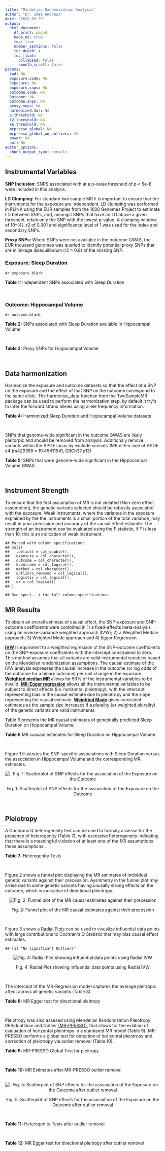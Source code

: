 ```yaml
---
title: "Mendelian Randomization Analysis"
author: "Dr. Shea Andrews"
date: "2020-09-25"
output:
  html_document:
    df_print: paged
    keep_md: true
    toc: true
    number_sections: false
    toc_depth: 4
    toc_float:
      collapsed: false
      smooth_scroll: false
params:
  rwd: NA
  exposure.code: NA
  Exposure: NA
  exposure.snps: NA
  outcome.code: NA
  Outcome: NA
  outcome.snps: NA
  proxy.snps: NA
  harmonized.dat: NA
  p.threshold: NA
  r2.threshold: NA
  kb.threshold: NA
  mrpresso_global: NA
  mrpresso_global_wo_outliers: NA
  power: NA
  out: NA
editor_options:
  chunk_output_type: console
---
```







## Instrumental Variables
**SNP Inclusion:** SNPS associated with at a p-value threshold of p < 5e-8 were included in this analysis.
<br>

**LD Clumping:** For standard two sample MR it is important to ensure that the instruments for the exposure are independent. LD clumping was performed in PLINK using the EUR samples from the 1000 Genomes Project to estimate LD between SNPs, and, amongst SNPs that have an LD above a given threshold, retain only the SNP with the lowest p-value. A clumping window of 10^{4}, r2 of 0.001 and significance level of 1 was used for the index and secondary SNPs.
<br>

**Proxy SNPs:** Where SNPs were not available in the outcome GWAS, the EUR thousand genomes was queried to identify potential proxy SNPs that are in linkage disequilibrium (r2 > 0.8) of the missing SNP.
<br>

### Exposure: Sleep Duration
`#r exposure.blurb`
<br>

**Table 1:** Independent SNPs associated with Sleep Duration
<div data-pagedtable="false">
  <script data-pagedtable-source type="application/json">
{"columns":[{"label":["SNP"],"name":[1],"type":["chr"],"align":["left"]},{"label":["CHROM"],"name":[2],"type":["dbl"],"align":["right"]},{"label":["POS"],"name":[3],"type":["dbl"],"align":["right"]},{"label":["REF"],"name":[4],"type":["chr"],"align":["left"]},{"label":["ALT"],"name":[5],"type":["chr"],"align":["left"]},{"label":["AF"],"name":[6],"type":["dbl"],"align":["right"]},{"label":["BETA"],"name":[7],"type":["dbl"],"align":["right"]},{"label":["SE"],"name":[8],"type":["dbl"],"align":["right"]},{"label":["Z"],"name":[9],"type":["dbl"],"align":["right"]},{"label":["P"],"name":[10],"type":["dbl"],"align":["right"]},{"label":["N"],"name":[11],"type":["dbl"],"align":["right"]},{"label":["TRAIT"],"name":[12],"type":["chr"],"align":["left"]}],"data":[{"1":"rs915416","2":"1","3":"34731984","4":"C","5":"G","6":"0.710053","7":"-0.0192587","8":"0.00249452","9":"-7.72040","10":"9.9e-15","11":"446118","12":"Sleep_Duration"},{"1":"rs269054","2":"1","3":"57864304","4":"T","5":"A","6":"0.422076","7":"0.0136431","8":"0.00229327","9":"5.94919","10":"2.1e-09","11":"446118","12":"Sleep_Duration"},{"1":"rs61796569","2":"1","3":"66476437","4":"C","5":"T","6":"0.269583","7":"0.0154442","8":"0.00256443","9":"6.02247","10":"1.5e-09","11":"446118","12":"Sleep_Duration"},{"1":"rs12567114","2":"1","3":"98527951","4":"G","5":"A","6":"0.275802","7":"0.0148307","8":"0.00254030","9":"5.83817","10":"4.3e-09","11":"446118","12":"Sleep_Duration"},{"1":"rs62120041","2":"2","3":"9185564","4":"T","5":"C","6":"0.066098","7":"-0.0261113","8":"0.00457497","9":"-5.70743","10":"9.6e-09","11":"446118","12":"Sleep_Duration"},{"1":"rs374153","2":"2","3":"40382712","4":"C","5":"T","6":"0.841915","7":"-0.0176119","8":"0.00310308","9":"-5.67562","10":"9.1e-09","11":"446118","12":"Sleep_Duration"},{"1":"rs2717076","2":"2","3":"58061127","4":"C","5":"T","6":"0.627416","7":"0.0184107","8":"0.00234091","9":"7.86476","10":"3.1e-15","11":"446118","12":"Sleep_Duration"},{"1":"rs75539574","2":"2","3":"58871658","4":"A","5":"C","6":"0.085792","7":"0.0362482","8":"0.00406522","9":"8.91666","10":"6.9e-19","11":"446118","12":"Sleep_Duration"},{"1":"rs7556815","2":"2","3":"114085785","4":"G","5":"A","6":"0.219144","7":"0.0407248","8":"0.00274023","9":"14.86180","10":"1.3e-49","11":"446118","12":"Sleep_Duration"},{"1":"rs35662245","2":"2","3":"147583187","4":"T","5":"A","6":"0.338744","7":"0.0145968","8":"0.00239263","9":"6.10073","10":"1.4e-09","11":"446118","12":"Sleep_Duration"},{"1":"rs11885663","2":"2","3":"166944004","4":"C","5":"T","6":"0.247809","7":"0.0162176","8":"0.00261811","9":"6.19439","10":"8.6e-10","11":"446118","12":"Sleep_Duration"},{"1":"rs10173260","2":"2","3":"210377845","4":"T","5":"C","6":"0.606235","7":"0.0128368","8":"0.00231322","9":"5.54932","10":"2.9e-08","11":"446118","12":"Sleep_Duration"},{"1":"rs112230981","2":"3","3":"55879269","4":"A","5":"G","6":"0.050160","7":"-0.0315275","8":"0.00522787","9":"-6.03066","10":"2.2e-09","11":"446118","12":"Sleep_Duration"},{"1":"rs17732997","2":"3","3":"70470834","4":"C","5":"G","6":"0.430902","7":"-0.0129345","8":"0.00228820","9":"-5.65270","10":"1.2e-08","11":"446118","12":"Sleep_Duration"},{"1":"rs7644809","2":"3","3":"107564459","4":"T","5":"C","6":"0.578394","7":"-0.0130621","8":"0.00230148","9":"-5.67552","10":"1.6e-08","11":"446118","12":"Sleep_Duration"},{"1":"rs13088093","2":"3","3":"135838598","4":"T","5":"G","6":"0.336317","7":"0.0162722","8":"0.00240235","9":"6.77345","10":"7.0e-12","11":"446118","12":"Sleep_Duration"},{"1":"rs2192528","2":"4","3":"18327896","4":"A","5":"G","6":"0.519935","7":"-0.0133687","8":"0.00226920","9":"-5.89137","10":"2.7e-09","11":"446118","12":"Sleep_Duration"},{"1":"rs17427571","2":"4","3":"82254908","4":"A","5":"G","6":"0.315687","7":"-0.0138255","8":"0.00243544","9":"-5.67680","10":"1.3e-08","11":"446118","12":"Sleep_Duration"},{"1":"rs35531607","2":"4","3":"92533225","4":"T","5":"C","6":"0.474083","7":"0.0128402","8":"0.00227278","9":"5.64956","10":"1.5e-08","11":"446118","12":"Sleep_Duration"},{"1":"rs13109404","2":"4","3":"102896591","4":"T","5":"G","6":"0.071976","7":"-0.0312035","8":"0.00440829","9":"-7.07837","10":"1.4e-12","11":"446118","12":"Sleep_Duration"},{"1":"rs365663","2":"5","3":"1428883","4":"A","5":"G","6":"0.454037","7":"-0.0146291","8":"0.00227857","9":"-6.42030","10":"1.0e-10","11":"446118","12":"Sleep_Duration"},{"1":"rs465700","2":"5","3":"3126493","4":"C","5":"G","6":"0.892166","7":"-0.0225148","8":"0.00367362","9":"-6.12878","10":"1.4e-09","11":"446118","12":"Sleep_Duration"},{"1":"rs56372231","2":"5","3":"102321905","4":"C","5":"T","6":"0.334093","7":"0.0169439","8":"0.00239981","9":"7.06052","10":"2.2e-12","11":"446118","12":"Sleep_Duration"},{"1":"rs11567976","2":"5","3":"137654218","4":"C","5":"T","6":"0.570908","7":"0.0128042","8":"0.00228516","9":"5.60320","10":"2.1e-08","11":"446118","12":"Sleep_Duration"},{"1":"rs151014368","2":"5","3":"176751059","4":"G","5":"A","6":"0.206258","7":"0.0160924","8":"0.00281958","9":"5.70737","10":"9.1e-09","11":"446118","12":"Sleep_Duration"},{"1":"rs34556183","2":"6","3":"28584775","4":"A","5":"G","6":"0.280394","7":"-0.0169228","8":"0.00252323","9":"-6.70680","10":"2.3e-11","11":"446118","12":"Sleep_Duration"},{"1":"rs113113059","2":"6","3":"43160375","4":"T","5":"C","6":"0.220000","7":"-0.0161406","8":"0.00273732","9":"-5.89650","10":"8.4e-09","11":"446118","12":"Sleep_Duration"},{"1":"rs9382445","2":"6","3":"54937974","4":"T","5":"C","6":"0.376950","7":"-0.0145360","8":"0.00233387","9":"-6.22828","10":"4.8e-10","11":"446118","12":"Sleep_Duration"},{"1":"rs2231265","2":"6","3":"89790201","4":"A","5":"G","6":"0.772289","7":"0.0149550","8":"0.00269917","9":"5.54059","10":"2.7e-08","11":"446118","12":"Sleep_Duration"},{"1":"rs9345234","2":"6","3":"93162639","4":"A","5":"C","6":"0.578016","7":"0.0130117","8":"0.00229893","9":"5.65989","10":"1.8e-08","11":"446118","12":"Sleep_Duration"},{"1":"rs34731055","2":"7","3":"2106928","4":"C","5":"T","6":"0.180890","7":"0.0194603","8":"0.00294778","9":"6.60168","10":"3.7e-11","11":"446118","12":"Sleep_Duration"},{"1":"rs2079070","2":"7","3":"114126432","4":"C","5":"G","6":"0.735387","7":"-0.0175475","8":"0.00256638","9":"-6.83745","10":"7.5e-12","11":"446118","12":"Sleep_Duration"},{"1":"rs7806045","2":"7","3":"132610266","4":"T","5":"C","6":"0.245297","7":"-0.0147916","8":"0.00262577","9":"-5.63324","10":"1.4e-08","11":"446118","12":"Sleep_Duration"},{"1":"rs4841498","2":"8","3":"10985432","4":"C","5":"T","6":"0.513040","7":"-0.0139954","8":"0.00226922","9":"-6.16749","10":"1.2e-09","11":"446118","12":"Sleep_Duration"},{"1":"rs73219758","2":"8","3":"14279446","4":"G","5":"A","6":"0.291936","7":"-0.0164012","8":"0.00249526","9":"-6.57294","10":"5.6e-11","11":"446118","12":"Sleep_Duration"},{"1":"rs10973207","2":"9","3":"37100525","4":"G","5":"T","6":"0.157677","7":"0.0204339","8":"0.00312394","9":"6.54107","10":"6.0e-11","11":"446118","12":"Sleep_Duration"},{"1":"rs1776776","2":"9","3":"140497072","4":"T","5":"C","6":"0.126168","7":"-0.0199630","8":"0.00341071","9":"-5.85303","10":"4.9e-09","11":"446118","12":"Sleep_Duration"},{"1":"rs12246842","2":"10","3":"21830580","4":"A","5":"G","6":"0.540185","7":"-0.0133949","8":"0.00227425","9":"-5.88981","10":"3.9e-09","11":"446118","12":"Sleep_Duration"},{"1":"rs10761674","2":"10","3":"64618340","4":"C","5":"T","6":"0.522666","7":"-0.0123329","8":"0.00226591","9":"-5.44280","10":"4.2e-08","11":"446118","12":"Sleep_Duration"},{"1":"rs11190970","2":"10","3":"103128332","4":"G","5":"A","6":"0.201339","7":"-0.0153790","8":"0.00282318","9":"-5.44740","10":"4.6e-08","11":"446118","12":"Sleep_Duration"},{"1":"rs7915425","2":"10","3":"125016501","4":"T","5":"C","6":"0.825318","7":"-0.0190638","8":"0.00298959","9":"-6.37673","10":"2.0e-10","11":"446118","12":"Sleep_Duration"},{"1":"rs1517572","2":"11","3":"28829882","4":"A","5":"C","6":"0.580536","7":"0.0146443","8":"0.00229467","9":"6.38188","10":"1.5e-10","11":"446118","12":"Sleep_Duration"},{"1":"rs4592416","2":"11","3":"43800474","4":"A","5":"G","6":"0.464407","7":"0.0146828","8":"0.00227010","9":"6.46791","10":"9.3e-11","11":"446118","12":"Sleep_Duration"},{"1":"rs11039544","2":"11","3":"48173412","4":"G","5":"A","6":"0.162221","7":"-0.0183890","8":"0.00307361","9":"-5.98287","10":"1.9e-09","11":"446118","12":"Sleep_Duration"},{"1":"rs174560","2":"11","3":"61581764","4":"T","5":"C","6":"0.314215","7":"0.0135751","8":"0.00243675","9":"5.57099","10":"2.8e-08","11":"446118","12":"Sleep_Duration"},{"1":"rs12791153","2":"11","3":"80685181","4":"A","5":"T","6":"0.081089","7":"0.0235481","8":"0.00421690","9":"5.58422","10":"1.9e-08","11":"446118","12":"Sleep_Duration"},{"1":"rs1553132","2":"11","3":"88297740","4":"A","5":"G","6":"0.258433","7":"0.0145068","8":"0.00258447","9":"5.61307","10":"2.5e-08","11":"446118","12":"Sleep_Duration"},{"1":"rs1939455","2":"11","3":"101520886","4":"G","5":"T","6":"0.120554","7":"-0.0204253","8":"0.00356118","9":"-5.73554","10":"1.2e-08","11":"446118","12":"Sleep_Duration"},{"1":"rs1079727","2":"11","3":"113289182","4":"T","5":"C","6":"0.157818","7":"0.0182922","8":"0.00310347","9":"5.89411","10":"5.3e-09","11":"446118","12":"Sleep_Duration"},{"1":"rs3751046","2":"11","3":"122828342","4":"A","5":"G","6":"0.146493","7":"0.0194129","8":"0.00320818","9":"6.05106","10":"1.1e-09","11":"446118","12":"Sleep_Duration"},{"1":"rs34354917","2":"12","3":"38764559","4":"C","5":"A","6":"0.289528","7":"-0.0137464","8":"0.00250081","9":"-5.49678","10":"3.9e-08","11":"446118","12":"Sleep_Duration"},{"1":"rs4767550","2":"12","3":"117951150","4":"A","5":"G","6":"0.414138","7":"0.0143001","8":"0.00230960","9":"6.19159","10":"6.3e-10","11":"446118","12":"Sleep_Duration"},{"1":"rs6575005","2":"14","3":"26954078","4":"T","5":"C","6":"0.242146","7":"-0.0155637","8":"0.00264172","9":"-5.89150","10":"4.4e-09","11":"446118","12":"Sleep_Duration"},{"1":"rs10483350","2":"14","3":"29816155","4":"A","5":"G","6":"0.195418","7":"0.0173690","8":"0.00286760","9":"6.05698","10":"1.5e-09","11":"446118","12":"Sleep_Duration"},{"1":"rs61985058","2":"14","3":"60233841","4":"C","5":"T","6":"0.143176","7":"0.0185938","8":"0.00322893","9":"5.75850","10":"1.3e-08","11":"446118","12":"Sleep_Duration"},{"1":"rs55658675","2":"14","3":"65554638","4":"C","5":"T","6":"0.355062","7":"-0.0131415","8":"0.00236892","9":"-5.54746","10":"2.0e-08","11":"446118","12":"Sleep_Duration"},{"1":"rs11621908","2":"14","3":"78495761","4":"C","5":"T","6":"0.082859","7":"-0.0240951","8":"0.00416298","9":"-5.78795","10":"5.6e-09","11":"446118","12":"Sleep_Duration"},{"1":"rs8038326","2":"15","3":"47989799","4":"A","5":"G","6":"0.273090","7":"-0.0159204","8":"0.00254070","9":"-6.26615","10":"2.8e-10","11":"446118","12":"Sleep_Duration"},{"1":"rs3095508","2":"16","3":"6550400","4":"C","5":"A","6":"0.406471","7":"-0.0153518","8":"0.00230437","9":"-6.66204","10":"3.1e-11","11":"446118","12":"Sleep_Duration"},{"1":"rs11643715","2":"16","3":"23909538","4":"C","5":"G","6":"0.290942","7":"0.0138950","8":"0.00249658","9":"5.56561","10":"3.2e-08","11":"446118","12":"Sleep_Duration"},{"1":"rs9937053","2":"16","3":"53799507","4":"G","5":"A","6":"0.423305","7":"-0.0169348","8":"0.00229041","9":"-7.39379","10":"1.2e-13","11":"446118","12":"Sleep_Duration"},{"1":"rs7198661","2":"16","3":"56090428","4":"T","5":"C","6":"0.497682","7":"-0.0133829","8":"0.00227449","9":"-5.88391","10":"3.9e-09","11":"446118","12":"Sleep_Duration"},{"1":"rs3027234","2":"17","3":"8136092","4":"C","5":"T","6":"0.227151","7":"-0.0151536","8":"0.00270628","9":"-5.59942","10":"2.3e-08","11":"446118","12":"Sleep_Duration"},{"1":"rs205024","2":"17","3":"11227352","4":"C","5":"T","6":"0.383735","7":"0.0138261","8":"0.00232711","9":"5.94132","10":"3.9e-09","11":"446118","12":"Sleep_Duration"},{"1":"rs8072993","2":"17","3":"21335627","4":"T","5":"G","6":"0.636508","7":"0.0174776","8":"0.00282169","9":"6.19402","10":"4.2e-10","11":"446118","12":"Sleep_Duration"},{"1":"rs147114641","2":"17","3":"43581015","4":"C","5":"A","6":"0.226278","7":"-0.0159801","8":"0.00270379","9":"-5.91026","10":"3.1e-09","11":"446118","12":"Sleep_Duration"},{"1":"rs2696429","2":"17","3":"44335274","4":"G","5":"A","6":"0.226374","7":"-0.0168884","8":"0.00270763","9":"-6.23734","10":"4.0e-10","11":"446118","12":"Sleep_Duration"},{"1":"rs553223732","2":"17","3":"44361954","4":"G","5":"C","6":"0.206352","7":"-0.0167895","8":"0.00288464","9":"-5.82031","10":"5.3e-09","11":"446118","12":"Sleep_Duration"},{"1":"rs538476570","2":"17","3":"44369623","4":"A","5":"G","6":"0.207307","7":"-0.0164347","8":"0.00290505","9":"-5.65729","10":"1.3e-08","11":"446118","12":"Sleep_Duration"},{"1":"rs547290689","2":"17","3":"45567907","4":"C","5":"T","6":"0.558590","7":"-0.0132418","8":"0.00229345","9":"-5.77375","10":"7.5e-09","11":"446118","12":"Sleep_Duration"},{"1":"rs12607679","2":"18","3":"53059748","4":"T","5":"C","6":"0.262283","7":"-0.0201387","8":"0.00259284","9":"-7.76704","10":"8.3e-15","11":"446118","12":"Sleep_Duration"},{"1":"rs10421649","2":"19","3":"9942262","4":"T","5":"A","6":"0.556970","7":"0.0132975","8":"0.00229462","9":"5.79508","10":"6.9e-09","11":"446118","12":"Sleep_Duration"},{"1":"rs2072727","2":"20","3":"43538733","4":"T","5":"C","6":"0.563830","7":"-0.0132425","8":"0.00228506","9":"-5.79525","10":"7.9e-09","11":"446118","12":"Sleep_Duration"}],"options":{"columns":{"min":{},"max":[10]},"rows":{"min":[10],"max":[10]},"pages":{}}}
  </script>
</div>
<br>

### Outcome: Hippocampal Volume
`#r outcome.blurb`
<br>

**Table 2:** SNPs associated with Sleep Duration avaliable in Hippocampal Volume
<div data-pagedtable="false">
  <script data-pagedtable-source type="application/json">
{"columns":[{"label":["SNP"],"name":[1],"type":["chr"],"align":["left"]},{"label":["CHROM"],"name":[2],"type":["dbl"],"align":["right"]},{"label":["POS"],"name":[3],"type":["dbl"],"align":["right"]},{"label":["REF"],"name":[4],"type":["chr"],"align":["left"]},{"label":["ALT"],"name":[5],"type":["chr"],"align":["left"]},{"label":["AF"],"name":[6],"type":["dbl"],"align":["right"]},{"label":["BETA"],"name":[7],"type":["dbl"],"align":["right"]},{"label":["SE"],"name":[8],"type":["dbl"],"align":["right"]},{"label":["Z"],"name":[9],"type":["dbl"],"align":["right"]},{"label":["P"],"name":[10],"type":["dbl"],"align":["right"]},{"label":["N"],"name":[11],"type":["dbl"],"align":["right"]},{"label":["TRAIT"],"name":[12],"type":["chr"],"align":["left"]}],"data":[{"1":"rs915416","2":"1","3":"34731984","4":"C","5":"G","6":"0.7044","7":"-5.261560e-03","8":"0.009463239","9":"-0.556","10":"0.578500","11":"26814","12":"Hippocampal_Volume"},{"1":"rs269054","2":"1","3":"57864304","4":"T","5":"A","6":"0.4378","7":"-4.604413e-03","8":"0.008703995","9":"-0.529","10":"0.597100","11":"26814","12":"Hippocampal_Volume"},{"1":"rs61796569","2":"1","3":"66476437","4":"C","5":"T","6":"0.2677","7":"6.319855e-03","8":"0.009752862","9":"0.648","10":"0.517000","11":"26814","12":"Hippocampal_Volume"},{"1":"rs12567114","2":"1","3":"98527951","4":"G","5":"A","6":"0.2772","7":"6.143069e-03","8":"0.010070604","9":"0.610","10":"0.541800","11":"24606","12":"Hippocampal_Volume"},{"1":"rs62120041","2":"2","3":"9185564","4":"T","5":"C","6":"0.0629","7":"5.070150e-03","8":"0.017852655","9":"0.284","10":"0.776400","11":"26615","12":"Hippocampal_Volume"},{"1":"rs374153","2":"2","3":"40382712","4":"C","5":"T","6":"0.8449","7":"-9.185051e-03","8":"0.011928638","9":"-0.770","10":"0.441500","11":"26814","12":"Hippocampal_Volume"},{"1":"rs2717076","2":"2","3":"58061127","4":"C","5":"T","6":"0.6329","7":"-5.957479e-03","8":"0.008958615","9":"-0.665","10":"0.505900","11":"26814","12":"Hippocampal_Volume"},{"1":"rs75539574","2":"2","3":"58871658","4":"A","5":"C","6":"0.0918","7":"8.748730e-03","8":"0.014955101","9":"0.585","10":"0.558900","11":"26814","12":"Hippocampal_Volume"},{"1":"rs7556815","2":"2","3":"114085785","4":"G","5":"A","6":"0.2260","7":"1.668398e-02","8":"0.010324246","9":"1.616","10":"0.106100","11":"26814","12":"Hippocampal_Volume"},{"1":"rs35662245","2":"2","3":"147583187","4":"T","5":"A","6":"0.3316","7":"6.347182e-03","8":"0.009172228","9":"0.692","10":"0.489200","11":"26814","12":"Hippocampal_Volume"},{"1":"rs11885663","2":"2","3":"166944004","4":"C","5":"T","6":"0.2537","7":"1.792167e-02","8":"0.009923408","9":"1.806","10":"0.070870","11":"26814","12":"Hippocampal_Volume"},{"1":"rs10173260","2":"2","3":"210377845","4":"T","5":"C","6":"0.6145","7":"3.428530e-03","8":"0.008905277","9":"0.385","10":"0.700100","11":"26615","12":"Hippocampal_Volume"},{"1":"rs112230981","2":"3","3":"55879269","4":"A","5":"G","6":"0.0452","7":"-4.759410e-03","8":"0.020966582","9":"-0.227","10":"0.820600","11":"26355","12":"Hippocampal_Volume"},{"1":"rs17732997","2":"3","3":"70470834","4":"C","5":"G","6":"0.4251","7":"3.450310e-03","8":"0.008734966","9":"0.395","10":"0.693000","11":"26814","12":"Hippocampal_Volume"},{"1":"rs7644809","2":"3","3":"107564459","4":"T","5":"C","6":"0.5709","7":"1.788540e-03","8":"0.008724581","9":"0.205","10":"0.837400","11":"26814","12":"Hippocampal_Volume"},{"1":"rs13088093","2":"3","3":"135838598","4":"T","5":"G","6":"0.3357","7":"-1.719110e-03","8":"0.009144208","9":"-0.188","10":"0.850800","11":"26814","12":"Hippocampal_Volume"},{"1":"rs2192528","2":"4","3":"18327896","4":"A","5":"G","6":"0.5312","7":"-2.510130e-03","8":"0.008685569","9":"-0.289","10":"0.772700","11":"26615","12":"Hippocampal_Volume"},{"1":"rs17427571","2":"4","3":"82254908","4":"A","5":"G","6":"0.3234","7":"-2.870960e-03","8":"0.009231397","9":"-0.311","10":"0.755500","11":"26814","12":"Hippocampal_Volume"},{"1":"rs35531607","2":"4","3":"92533225","4":"T","5":"C","6":"0.4670","7":"8.274330e-03","8":"0.008655153","9":"0.956","10":"0.339200","11":"26814","12":"Hippocampal_Volume"},{"1":"rs13109404","2":"4","3":"102896591","4":"T","5":"G","6":"0.0607","7":"5.746760e-03","8":"0.019284419","9":"0.298","10":"0.765400","11":"23581","12":"Hippocampal_Volume"},{"1":"rs365663","2":"5","3":"1428883","4":"A","5":"G","6":"0.4531","7":"5.050090e-04","8":"0.008707044","9":"0.058","10":"0.953700","11":"26615","12":"Hippocampal_Volume"},{"1":"rs465700","2":"5","3":"3126493","4":"C","5":"G","6":"0.8901","7":"1.310950e-02","8":"0.013857862","9":"0.946","10":"0.344200","11":"26615","12":"Hippocampal_Volume"},{"1":"rs56372231","2":"5","3":"102321905","4":"C","5":"T","6":"0.3251","7":"-1.026033e-02","8":"0.009218621","9":"-1.113","10":"0.265800","11":"26814","12":"Hippocampal_Volume"},{"1":"rs11567976","2":"5","3":"137654218","4":"C","5":"T","6":"0.5599","7":"3.801484e-03","8":"0.008699048","9":"0.437","10":"0.662100","11":"26814","12":"Hippocampal_Volume"},{"1":"rs151014368","2":"5","3":"176751059","4":"G","5":"A","6":"0.2209","7":"-2.078969e-02","8":"0.010447082","9":"-1.990","10":"0.046630","11":"26615","12":"Hippocampal_Volume"},{"1":"rs34556183","2":"6","3":"28584775","4":"A","5":"G","6":"0.2524","7":"2.139780e-03","8":"0.015284152","9":"0.140","10":"0.888300","11":"11343","12":"Hippocampal_Volume"},{"1":"rs113113059","2":"6","3":"43160375","4":"T","5":"C","6":"0.2109","7":"-5.080880e-03","8":"0.010585175","9":"-0.480","10":"0.631100","11":"26814","12":"Hippocampal_Volume"},{"1":"rs9382445","2":"6","3":"54937974","4":"T","5":"C","6":"0.3550","7":"-1.966210e-02","8":"0.009023431","9":"-2.179","10":"0.029330","11":"26814","12":"Hippocampal_Volume"},{"1":"rs2231265","2":"6","3":"89790201","4":"A","5":"G","6":"0.7714","7":"2.533480e-02","8":"0.010281988","9":"2.464","10":"0.013750","11":"26814","12":"Hippocampal_Volume"},{"1":"rs9345234","2":"6","3":"93162639","4":"A","5":"C","6":"0.5679","7":"4.131930e-03","8":"0.008717146","9":"0.474","10":"0.635800","11":"26814","12":"Hippocampal_Volume"},{"1":"rs34731055","2":"7","3":"2106928","4":"C","5":"T","6":"0.2067","7":"-1.188107e-03","8":"0.010703670","9":"-0.111","10":"0.911400","11":"26615","12":"Hippocampal_Volume"},{"1":"rs2079070","2":"7","3":"114126432","4":"C","5":"G","6":"0.7263","7":"8.522860e-03","8":"0.009685064","9":"0.880","10":"0.378600","11":"26814","12":"Hippocampal_Volume"},{"1":"rs7806045","2":"7","3":"132610266","4":"T","5":"C","6":"0.2380","7":"1.724720e-02","8":"0.010139460","9":"1.701","10":"0.089010","11":"26814","12":"Hippocampal_Volume"},{"1":"rs4841498","2":"8","3":"10985432","4":"C","5":"T","6":"0.5178","7":"-1.118064e-02","8":"0.008673884","9":"-1.289","10":"0.197300","11":"26615","12":"Hippocampal_Volume"},{"1":"rs73219758","2":"8","3":"14279446","4":"G","5":"A","6":"0.2830","7":"-6.302412e-03","8":"0.009622003","9":"-0.655","10":"0.512200","11":"26615","12":"Hippocampal_Volume"},{"1":"rs10973207","2":"9","3":"37100525","4":"G","5":"T","6":"0.1526","7":"5.763975e-03","8":"0.012008281","9":"0.480","10":"0.630900","11":"26814","12":"Hippocampal_Volume"},{"1":"rs1776776","2":"9","3":"140497072","4":"T","5":"C","6":"0.1382","7":"1.655970e-02","8":"0.012564293","9":"1.318","10":"0.187400","11":"26592","12":"Hippocampal_Volume"},{"1":"rs12246842","2":"10","3":"21830580","4":"A","5":"G","6":"0.5512","7":"3.177630e-03","8":"0.008682046","9":"0.366","10":"0.714200","11":"26814","12":"Hippocampal_Volume"},{"1":"rs10761674","2":"10","3":"64618340","4":"C","5":"T","6":"0.5155","7":"2.635784e-02","8":"0.008639082","9":"3.051","10":"0.002283","11":"26814","12":"Hippocampal_Volume"},{"1":"rs11190970","2":"10","3":"103128332","4":"G","5":"A","6":"0.1991","7":"-1.705845e-02","8":"0.010913917","9":"-1.563","10":"0.118100","11":"26322","12":"Hippocampal_Volume"},{"1":"rs7915425","2":"10","3":"125016501","4":"T","5":"C","6":"0.8140","7":"3.270690e-03","8":"0.011200984","9":"0.292","10":"0.770700","11":"26322","12":"Hippocampal_Volume"},{"1":"rs1517572","2":"11","3":"28829882","4":"A","5":"C","6":"0.5805","7":"-1.575100e-03","8":"0.008750580","9":"-0.180","10":"0.856800","11":"26814","12":"Hippocampal_Volume"},{"1":"rs4592416","2":"11","3":"43800474","4":"A","5":"G","6":"0.4533","7":"-1.196150e-02","8":"0.008674040","9":"-1.379","10":"0.167800","11":"26814","12":"Hippocampal_Volume"},{"1":"rs11039544","2":"11","3":"48173412","4":"G","5":"A","6":"0.1630","7":"2.338179e-05","8":"0.011690893","9":"0.002","10":"0.998300","11":"26814","12":"Hippocampal_Volume"},{"1":"rs174560","2":"11","3":"61581764","4":"T","5":"C","6":"0.3051","7":"1.803310e-02","8":"0.009377606","9":"1.923","10":"0.054420","11":"26814","12":"Hippocampal_Volume"},{"1":"rs12791153","2":"11","3":"80685181","4":"A","5":"T","6":"0.0796","7":"-2.034500e-02","8":"0.016044955","9":"-1.268","10":"0.204700","11":"26508","12":"Hippocampal_Volume"},{"1":"rs1553132","2":"11","3":"88297740","4":"A","5":"G","6":"0.2541","7":"-1.103940e-02","8":"0.009918626","9":"-1.113","10":"0.265700","11":"26814","12":"Hippocampal_Volume"},{"1":"rs1939455","2":"11","3":"101520886","4":"G","5":"T","6":"0.1145","7":"1.771073e-02","8":"0.013561051","9":"1.306","10":"0.191600","11":"26814","12":"Hippocampal_Volume"},{"1":"rs1079727","2":"11","3":"113289182","4":"T","5":"C","6":"0.1528","7":"-1.398180e-02","8":"0.012001584","9":"-1.165","10":"0.244000","11":"26814","12":"Hippocampal_Volume"},{"1":"rs3751046","2":"11","3":"122828342","4":"A","5":"G","6":"0.1487","7":"-1.043770e-03","8":"0.012136888","9":"-0.086","10":"0.931500","11":"26814","12":"Hippocampal_Volume"},{"1":"rs34354917","2":"12","3":"38764559","4":"C","5":"A","6":"0.2880","7":"-9.395153e-03","8":"0.009557633","9":"-0.983","10":"0.325700","11":"26692","12":"Hippocampal_Volume"},{"1":"rs4767550","2":"12","3":"117951150","4":"A","5":"G","6":"0.4110","7":"-1.295370e-02","8":"0.008776230","9":"-1.476","10":"0.140000","11":"26814","12":"Hippocampal_Volume"},{"1":"rs6575005","2":"14","3":"26954078","4":"T","5":"C","6":"0.2367","7":"-1.541080e-02","8":"0.010158716","9":"-1.517","10":"0.129200","11":"26814","12":"Hippocampal_Volume"},{"1":"rs10483350","2":"14","3":"29816155","4":"A","5":"G","6":"0.2003","7":"5.485140e-03","8":"0.011263111","9":"0.487","10":"0.626400","11":"24606","12":"Hippocampal_Volume"},{"1":"rs61985058","2":"14","3":"60233841","4":"C","5":"T","6":"0.1293","7":"4.813280e-03","8":"0.012869733","9":"0.374","10":"0.708700","11":"26814","12":"Hippocampal_Volume"},{"1":"rs55658675","2":"14","3":"65554638","4":"C","5":"T","6":"0.3365","7":"-1.676475e-02","8":"0.009196241","9":"-1.823","10":"0.068270","11":"26477","12":"Hippocampal_Volume"},{"1":"rs11621908","2":"14","3":"78495761","4":"C","5":"T","6":"0.0846","7":"-2.622407e-03","8":"0.015517199","9":"-0.169","10":"0.865500","11":"26814","12":"Hippocampal_Volume"},{"1":"rs8038326","2":"15","3":"47989799","4":"A","5":"G","6":"0.2808","7":"-5.842270e-03","8":"0.009608992","9":"-0.608","10":"0.543100","11":"26814","12":"Hippocampal_Volume"},{"1":"rs3095508","2":"16","3":"6550400","4":"C","5":"A","6":"0.3920","7":"1.822117e-03","8":"0.008845228","9":"0.206","10":"0.836800","11":"26814","12":"Hippocampal_Volume"},{"1":"rs11643715","2":"16","3":"23909538","4":"C","5":"G","6":"0.2954","7":"4.836670e-03","8":"0.009465107","9":"0.511","10":"0.609400","11":"26814","12":"Hippocampal_Volume"},{"1":"rs9937053","2":"16","3":"53799507","4":"G","5":"A","6":"0.4274","7":"1.656641e-02","8":"0.008728349","9":"1.898","10":"0.057670","11":"26814","12":"Hippocampal_Volume"},{"1":"rs7198661","2":"16","3":"56090428","4":"T","5":"C","6":"0.4879","7":"3.023640e-04","8":"0.008638959","9":"0.035","10":"0.972000","11":"26814","12":"Hippocampal_Volume"},{"1":"rs3027234","2":"17","3":"8136092","4":"C","5":"T","6":"0.2281","7":"-2.361571e-02","8":"0.010290071","9":"-2.295","10":"0.021720","11":"26814","12":"Hippocampal_Volume"},{"1":"rs205024","2":"17","3":"11227352","4":"C","5":"T","6":"0.3961","7":"7.681259e-03","8":"0.008829033","9":"0.870","10":"0.384100","11":"26814","12":"Hippocampal_Volume"},{"1":"rs12607679","2":"18","3":"53059748","4":"T","5":"C","6":"0.2474","7":"-1.626130e-02","8":"0.010006930","9":"-1.625","10":"0.104100","11":"26814","12":"Hippocampal_Volume"},{"1":"rs10421649","2":"19","3":"9942262","4":"T","5":"A","6":"0.5320","7":"1.903916e-03","8":"0.008654163","9":"0.220","10":"0.826100","11":"26814","12":"Hippocampal_Volume"},{"1":"rs2072727","2":"20","3":"43538733","4":"T","5":"C","6":"0.5661","7":"6.891820e-03","8":"0.008712800","9":"0.791","10":"0.428900","11":"26814","12":"Hippocampal_Volume"},{"1":"rs8072993","2":"NA","3":"NA","4":"NA","5":"NA","6":"NA","7":"NA","8":"NA","9":"NA","10":"NA","11":"NA","12":"NA"},{"1":"rs147114641","2":"NA","3":"NA","4":"NA","5":"NA","6":"NA","7":"NA","8":"NA","9":"NA","10":"NA","11":"NA","12":"NA"},{"1":"rs2696429","2":"NA","3":"NA","4":"NA","5":"NA","6":"NA","7":"NA","8":"NA","9":"NA","10":"NA","11":"NA","12":"NA"},{"1":"rs553223732","2":"NA","3":"NA","4":"NA","5":"NA","6":"NA","7":"NA","8":"NA","9":"NA","10":"NA","11":"NA","12":"NA"},{"1":"rs538476570","2":"NA","3":"NA","4":"NA","5":"NA","6":"NA","7":"NA","8":"NA","9":"NA","10":"NA","11":"NA","12":"NA"},{"1":"rs547290689","2":"NA","3":"NA","4":"NA","5":"NA","6":"NA","7":"NA","8":"NA","9":"NA","10":"NA","11":"NA","12":"NA"}],"options":{"columns":{"min":{},"max":[10]},"rows":{"min":[10],"max":[10]},"pages":{}}}
  </script>
</div>
<br>

**Table 3:** Proxy SNPs for Hippocampal Volume
<div data-pagedtable="false">
  <script data-pagedtable-source type="application/json">
{"columns":[{"label":["target_snp"],"name":[1],"type":["chr"],"align":["left"]},{"label":["proxy_snp"],"name":[2],"type":["chr"],"align":["left"]},{"label":["ld.r2"],"name":[3],"type":["dbl"],"align":["right"]},{"label":["Dprime"],"name":[4],"type":["dbl"],"align":["right"]},{"label":["PHASE"],"name":[5],"type":["chr"],"align":["left"]},{"label":["X12"],"name":[6],"type":["lgl"],"align":["right"]},{"label":["CHROM"],"name":[7],"type":["dbl"],"align":["right"]},{"label":["POS"],"name":[8],"type":["dbl"],"align":["right"]},{"label":["REF.proxy"],"name":[9],"type":["chr"],"align":["left"]},{"label":["ALT.proxy"],"name":[10],"type":["chr"],"align":["left"]},{"label":["AF"],"name":[11],"type":["dbl"],"align":["right"]},{"label":["BETA"],"name":[12],"type":["dbl"],"align":["right"]},{"label":["SE"],"name":[13],"type":["dbl"],"align":["right"]},{"label":["Z"],"name":[14],"type":["dbl"],"align":["right"]},{"label":["P"],"name":[15],"type":["dbl"],"align":["right"]},{"label":["N"],"name":[16],"type":["dbl"],"align":["right"]},{"label":["TRAIT"],"name":[17],"type":["chr"],"align":["left"]},{"label":["ref"],"name":[18],"type":["chr"],"align":["left"]},{"label":["ref.proxy"],"name":[19],"type":["chr"],"align":["left"]},{"label":["alt"],"name":[20],"type":["chr"],"align":["left"]},{"label":["alt.proxy"],"name":[21],"type":["chr"],"align":["left"]},{"label":["ALT"],"name":[22],"type":["chr"],"align":["left"]},{"label":["REF"],"name":[23],"type":["chr"],"align":["left"]},{"label":["proxy.outcome"],"name":[24],"type":["lgl"],"align":["right"]}],"data":[{"1":"rs2696429","2":"rs2696531","3":"0.964432","4":"1","5":"AG/GC","6":"NA","7":"17","8":"44355634","9":"C","10":"A","11":"0.1895","12":"-0.02687459","13":"0.02509299","14":"-1.071","15":"0.2841","16":"5169","17":"Hippocampal_Volume","18":"A","19":"G","20":"G","21":"C","22":"G","23":"G","24":"TRUE"},{"1":"rs8072993","2":"NA","3":"NA","4":"NA","5":"NA","6":"NA","7":"NA","8":"NA","9":"NA","10":"NA","11":"NA","12":"NA","13":"NA","14":"NA","15":"NA","16":"NA","17":"NA","18":"NA","19":"NA","20":"NA","21":"NA","22":"NA","23":"NA","24":"NA"},{"1":"rs147114641","2":"NA","3":"NA","4":"NA","5":"NA","6":"NA","7":"NA","8":"NA","9":"NA","10":"NA","11":"NA","12":"NA","13":"NA","14":"NA","15":"NA","16":"NA","17":"NA","18":"NA","19":"NA","20":"NA","21":"NA","22":"NA","23":"NA","24":"NA"},{"1":"rs553223732","2":"NA","3":"NA","4":"NA","5":"NA","6":"NA","7":"NA","8":"NA","9":"NA","10":"NA","11":"NA","12":"NA","13":"NA","14":"NA","15":"NA","16":"NA","17":"NA","18":"NA","19":"NA","20":"NA","21":"NA","22":"NA","23":"NA","24":"NA"},{"1":"rs538476570","2":"NA","3":"NA","4":"NA","5":"NA","6":"NA","7":"NA","8":"NA","9":"NA","10":"NA","11":"NA","12":"NA","13":"NA","14":"NA","15":"NA","16":"NA","17":"NA","18":"NA","19":"NA","20":"NA","21":"NA","22":"NA","23":"NA","24":"NA"},{"1":"rs547290689","2":"NA","3":"NA","4":"NA","5":"NA","6":"NA","7":"NA","8":"NA","9":"NA","10":"NA","11":"NA","12":"NA","13":"NA","14":"NA","15":"NA","16":"NA","17":"NA","18":"NA","19":"NA","20":"NA","21":"NA","22":"NA","23":"NA","24":"NA"}],"options":{"columns":{"min":{},"max":[10]},"rows":{"min":[10],"max":[10]},"pages":{}}}
  </script>
</div>
<br>

## Data harmonization
Harmonize the exposure and outcome datasets so that the effect of a SNP on the exposure and the effect of that SNP on the outcome correspond to the same allele. The harmonise_data function from the TwoSampleMR package can be used to perform the harmonization step, by default it try's to infer the forward strand alleles using allele frequency information.
<br>

**Table 4:** Harmonized Sleep Duration and Hippocampal Volume datasets
<div data-pagedtable="false">
  <script data-pagedtable-source type="application/json">
{"columns":[{"label":["SNP"],"name":[1],"type":["chr"],"align":["left"]},{"label":["effect_allele.exposure"],"name":[2],"type":["chr"],"align":["left"]},{"label":["other_allele.exposure"],"name":[3],"type":["chr"],"align":["left"]},{"label":["effect_allele.outcome"],"name":[4],"type":["chr"],"align":["left"]},{"label":["other_allele.outcome"],"name":[5],"type":["chr"],"align":["left"]},{"label":["beta.exposure"],"name":[6],"type":["dbl"],"align":["right"]},{"label":["beta.outcome"],"name":[7],"type":["dbl"],"align":["right"]},{"label":["eaf.exposure"],"name":[8],"type":["dbl"],"align":["right"]},{"label":["eaf.outcome"],"name":[9],"type":["dbl"],"align":["right"]},{"label":["remove"],"name":[10],"type":["lgl"],"align":["right"]},{"label":["palindromic"],"name":[11],"type":["lgl"],"align":["right"]},{"label":["ambiguous"],"name":[12],"type":["lgl"],"align":["right"]},{"label":["id.outcome"],"name":[13],"type":["chr"],"align":["left"]},{"label":["chr.outcome"],"name":[14],"type":["dbl"],"align":["right"]},{"label":["pos.outcome"],"name":[15],"type":["dbl"],"align":["right"]},{"label":["se.outcome"],"name":[16],"type":["dbl"],"align":["right"]},{"label":["z.outcome"],"name":[17],"type":["dbl"],"align":["right"]},{"label":["pval.outcome"],"name":[18],"type":["dbl"],"align":["right"]},{"label":["samplesize.outcome"],"name":[19],"type":["dbl"],"align":["right"]},{"label":["outcome"],"name":[20],"type":["chr"],"align":["left"]},{"label":["mr_keep.outcome"],"name":[21],"type":["lgl"],"align":["right"]},{"label":["pval_origin.outcome"],"name":[22],"type":["chr"],"align":["left"]},{"label":["chr.exposure"],"name":[23],"type":["dbl"],"align":["right"]},{"label":["pos.exposure"],"name":[24],"type":["dbl"],"align":["right"]},{"label":["se.exposure"],"name":[25],"type":["dbl"],"align":["right"]},{"label":["z.exposure"],"name":[26],"type":["dbl"],"align":["right"]},{"label":["pval.exposure"],"name":[27],"type":["dbl"],"align":["right"]},{"label":["samplesize.exposure"],"name":[28],"type":["dbl"],"align":["right"]},{"label":["exposure"],"name":[29],"type":["chr"],"align":["left"]},{"label":["mr_keep.exposure"],"name":[30],"type":["lgl"],"align":["right"]},{"label":["pval_origin.exposure"],"name":[31],"type":["chr"],"align":["left"]},{"label":["id.exposure"],"name":[32],"type":["chr"],"align":["left"]},{"label":["action"],"name":[33],"type":["dbl"],"align":["right"]},{"label":["mr_keep"],"name":[34],"type":["lgl"],"align":["right"]},{"label":["pt"],"name":[35],"type":["dbl"],"align":["right"]},{"label":["pleitropy_keep"],"name":[36],"type":["lgl"],"align":["right"]},{"label":["mrpresso_RSSobs"],"name":[37],"type":["lgl"],"align":["right"]},{"label":["mrpresso_pval"],"name":[38],"type":["lgl"],"align":["right"]},{"label":["mrpresso_keep"],"name":[39],"type":["lgl"],"align":["right"]}],"data":[{"1":"rs10173260","2":"C","3":"T","4":"C","5":"T","6":"0.0128368","7":"3.428530e-03","8":"0.606235","9":"0.6145","10":"FALSE","11":"FALSE","12":"FALSE","13":"17zAAI","14":"2","15":"210377845","16":"0.008905277","17":"0.385","18":"0.700100","19":"26615","20":"Hilbar2017hipv","21":"TRUE","22":"reported","23":"2","24":"210377845","25":"0.00231322","26":"5.54932","27":"2.9e-08","28":"446118","29":"Dashti2019slepdur","30":"TRUE","31":"reported","32":"Po1csI","33":"2","34":"TRUE","35":"5e-08","36":"TRUE","37":"NA","38":"NA","39":"TRUE"},{"1":"rs10421649","2":"A","3":"T","4":"A","5":"T","6":"0.0132975","7":"1.903916e-03","8":"0.556970","9":"0.5320","10":"FALSE","11":"TRUE","12":"TRUE","13":"17zAAI","14":"19","15":"9942262","16":"0.008654163","17":"0.220","18":"0.826100","19":"26814","20":"Hilbar2017hipv","21":"TRUE","22":"reported","23":"19","24":"9942262","25":"0.00229462","26":"5.79508","27":"6.9e-09","28":"446118","29":"Dashti2019slepdur","30":"TRUE","31":"reported","32":"Po1csI","33":"2","34":"FALSE","35":"5e-08","36":"TRUE","37":"NA","38":"NA","39":"NA"},{"1":"rs10483350","2":"G","3":"A","4":"G","5":"A","6":"0.0173690","7":"5.485140e-03","8":"0.195418","9":"0.2003","10":"FALSE","11":"FALSE","12":"FALSE","13":"17zAAI","14":"14","15":"29816155","16":"0.011263111","17":"0.487","18":"0.626400","19":"24606","20":"Hilbar2017hipv","21":"TRUE","22":"reported","23":"14","24":"29816155","25":"0.00286760","26":"6.05698","27":"1.5e-09","28":"446118","29":"Dashti2019slepdur","30":"TRUE","31":"reported","32":"Po1csI","33":"2","34":"TRUE","35":"5e-08","36":"TRUE","37":"NA","38":"NA","39":"TRUE"},{"1":"rs10761674","2":"T","3":"C","4":"T","5":"C","6":"-0.0123329","7":"2.635784e-02","8":"0.522666","9":"0.5155","10":"FALSE","11":"FALSE","12":"FALSE","13":"17zAAI","14":"10","15":"64618340","16":"0.008639082","17":"3.051","18":"0.002283","19":"26814","20":"Hilbar2017hipv","21":"TRUE","22":"reported","23":"10","24":"64618340","25":"0.00226591","26":"-5.44280","27":"4.2e-08","28":"446118","29":"Dashti2019slepdur","30":"TRUE","31":"reported","32":"Po1csI","33":"2","34":"TRUE","35":"5e-08","36":"TRUE","37":"NA","38":"NA","39":"TRUE"},{"1":"rs1079727","2":"C","3":"T","4":"C","5":"T","6":"0.0182922","7":"-1.398180e-02","8":"0.157818","9":"0.1528","10":"FALSE","11":"FALSE","12":"FALSE","13":"17zAAI","14":"11","15":"113289182","16":"0.012001584","17":"-1.165","18":"0.244000","19":"26814","20":"Hilbar2017hipv","21":"TRUE","22":"reported","23":"11","24":"113289182","25":"0.00310347","26":"5.89411","27":"5.3e-09","28":"446118","29":"Dashti2019slepdur","30":"TRUE","31":"reported","32":"Po1csI","33":"2","34":"TRUE","35":"5e-08","36":"TRUE","37":"NA","38":"NA","39":"TRUE"},{"1":"rs10973207","2":"T","3":"G","4":"T","5":"G","6":"0.0204339","7":"5.763975e-03","8":"0.157677","9":"0.1526","10":"FALSE","11":"FALSE","12":"FALSE","13":"17zAAI","14":"9","15":"37100525","16":"0.012008281","17":"0.480","18":"0.630900","19":"26814","20":"Hilbar2017hipv","21":"TRUE","22":"reported","23":"9","24":"37100525","25":"0.00312394","26":"6.54107","27":"6.0e-11","28":"446118","29":"Dashti2019slepdur","30":"TRUE","31":"reported","32":"Po1csI","33":"2","34":"TRUE","35":"5e-08","36":"TRUE","37":"NA","38":"NA","39":"TRUE"},{"1":"rs11039544","2":"A","3":"G","4":"A","5":"G","6":"-0.0183890","7":"2.338179e-05","8":"0.162221","9":"0.1630","10":"FALSE","11":"FALSE","12":"FALSE","13":"17zAAI","14":"11","15":"48173412","16":"0.011690893","17":"0.002","18":"0.998300","19":"26814","20":"Hilbar2017hipv","21":"TRUE","22":"reported","23":"11","24":"48173412","25":"0.00307361","26":"-5.98287","27":"1.9e-09","28":"446118","29":"Dashti2019slepdur","30":"TRUE","31":"reported","32":"Po1csI","33":"2","34":"TRUE","35":"5e-08","36":"TRUE","37":"NA","38":"NA","39":"TRUE"},{"1":"rs11190970","2":"A","3":"G","4":"A","5":"G","6":"-0.0153790","7":"-1.705845e-02","8":"0.201339","9":"0.1991","10":"FALSE","11":"FALSE","12":"FALSE","13":"17zAAI","14":"10","15":"103128332","16":"0.010913917","17":"-1.563","18":"0.118100","19":"26322","20":"Hilbar2017hipv","21":"TRUE","22":"reported","23":"10","24":"103128332","25":"0.00282318","26":"-5.44740","27":"4.6e-08","28":"446118","29":"Dashti2019slepdur","30":"TRUE","31":"reported","32":"Po1csI","33":"2","34":"TRUE","35":"5e-08","36":"TRUE","37":"NA","38":"NA","39":"TRUE"},{"1":"rs112230981","2":"G","3":"A","4":"G","5":"A","6":"-0.0315275","7":"-4.759410e-03","8":"0.050160","9":"0.0452","10":"FALSE","11":"FALSE","12":"FALSE","13":"17zAAI","14":"3","15":"55879269","16":"0.020966582","17":"-0.227","18":"0.820600","19":"26355","20":"Hilbar2017hipv","21":"TRUE","22":"reported","23":"3","24":"55879269","25":"0.00522787","26":"-6.03066","27":"2.2e-09","28":"446118","29":"Dashti2019slepdur","30":"TRUE","31":"reported","32":"Po1csI","33":"2","34":"TRUE","35":"5e-08","36":"TRUE","37":"NA","38":"NA","39":"TRUE"},{"1":"rs113113059","2":"C","3":"T","4":"C","5":"T","6":"-0.0161406","7":"-5.080880e-03","8":"0.220000","9":"0.2109","10":"FALSE","11":"FALSE","12":"FALSE","13":"17zAAI","14":"6","15":"43160375","16":"0.010585175","17":"-0.480","18":"0.631100","19":"26814","20":"Hilbar2017hipv","21":"TRUE","22":"reported","23":"6","24":"43160375","25":"0.00273732","26":"-5.89650","27":"8.4e-09","28":"446118","29":"Dashti2019slepdur","30":"TRUE","31":"reported","32":"Po1csI","33":"2","34":"TRUE","35":"5e-08","36":"TRUE","37":"NA","38":"NA","39":"TRUE"},{"1":"rs11567976","2":"T","3":"C","4":"T","5":"C","6":"0.0128042","7":"3.801484e-03","8":"0.570908","9":"0.5599","10":"FALSE","11":"FALSE","12":"FALSE","13":"17zAAI","14":"5","15":"137654218","16":"0.008699048","17":"0.437","18":"0.662100","19":"26814","20":"Hilbar2017hipv","21":"TRUE","22":"reported","23":"5","24":"137654218","25":"0.00228516","26":"5.60320","27":"2.1e-08","28":"446118","29":"Dashti2019slepdur","30":"TRUE","31":"reported","32":"Po1csI","33":"2","34":"TRUE","35":"5e-08","36":"TRUE","37":"NA","38":"NA","39":"TRUE"},{"1":"rs11621908","2":"T","3":"C","4":"T","5":"C","6":"-0.0240951","7":"-2.622407e-03","8":"0.082859","9":"0.0846","10":"FALSE","11":"FALSE","12":"FALSE","13":"17zAAI","14":"14","15":"78495761","16":"0.015517199","17":"-0.169","18":"0.865500","19":"26814","20":"Hilbar2017hipv","21":"TRUE","22":"reported","23":"14","24":"78495761","25":"0.00416298","26":"-5.78795","27":"5.6e-09","28":"446118","29":"Dashti2019slepdur","30":"TRUE","31":"reported","32":"Po1csI","33":"2","34":"TRUE","35":"5e-08","36":"TRUE","37":"NA","38":"NA","39":"TRUE"},{"1":"rs11643715","2":"G","3":"C","4":"G","5":"C","6":"0.0138950","7":"4.836670e-03","8":"0.290942","9":"0.2954","10":"FALSE","11":"TRUE","12":"FALSE","13":"17zAAI","14":"16","15":"23909538","16":"0.009465107","17":"0.511","18":"0.609400","19":"26814","20":"Hilbar2017hipv","21":"TRUE","22":"reported","23":"16","24":"23909538","25":"0.00249658","26":"5.56561","27":"3.2e-08","28":"446118","29":"Dashti2019slepdur","30":"TRUE","31":"reported","32":"Po1csI","33":"2","34":"TRUE","35":"5e-08","36":"TRUE","37":"NA","38":"NA","39":"TRUE"},{"1":"rs11885663","2":"T","3":"C","4":"T","5":"C","6":"0.0162176","7":"1.792167e-02","8":"0.247809","9":"0.2537","10":"FALSE","11":"FALSE","12":"FALSE","13":"17zAAI","14":"2","15":"166944004","16":"0.009923408","17":"1.806","18":"0.070870","19":"26814","20":"Hilbar2017hipv","21":"TRUE","22":"reported","23":"2","24":"166944004","25":"0.00261811","26":"6.19439","27":"8.6e-10","28":"446118","29":"Dashti2019slepdur","30":"TRUE","31":"reported","32":"Po1csI","33":"2","34":"TRUE","35":"5e-08","36":"TRUE","37":"NA","38":"NA","39":"TRUE"},{"1":"rs12246842","2":"G","3":"A","4":"G","5":"A","6":"-0.0133949","7":"3.177630e-03","8":"0.540185","9":"0.5512","10":"FALSE","11":"FALSE","12":"FALSE","13":"17zAAI","14":"10","15":"21830580","16":"0.008682046","17":"0.366","18":"0.714200","19":"26814","20":"Hilbar2017hipv","21":"TRUE","22":"reported","23":"10","24":"21830580","25":"0.00227425","26":"-5.88981","27":"3.9e-09","28":"446118","29":"Dashti2019slepdur","30":"TRUE","31":"reported","32":"Po1csI","33":"2","34":"TRUE","35":"5e-08","36":"TRUE","37":"NA","38":"NA","39":"TRUE"},{"1":"rs12567114","2":"A","3":"G","4":"A","5":"G","6":"0.0148307","7":"6.143069e-03","8":"0.275802","9":"0.2772","10":"FALSE","11":"FALSE","12":"FALSE","13":"17zAAI","14":"1","15":"98527951","16":"0.010070604","17":"0.610","18":"0.541800","19":"24606","20":"Hilbar2017hipv","21":"TRUE","22":"reported","23":"1","24":"98527951","25":"0.00254030","26":"5.83817","27":"4.3e-09","28":"446118","29":"Dashti2019slepdur","30":"TRUE","31":"reported","32":"Po1csI","33":"2","34":"TRUE","35":"5e-08","36":"TRUE","37":"NA","38":"NA","39":"TRUE"},{"1":"rs12607679","2":"C","3":"T","4":"C","5":"T","6":"-0.0201387","7":"-1.626130e-02","8":"0.262283","9":"0.2474","10":"FALSE","11":"FALSE","12":"FALSE","13":"17zAAI","14":"18","15":"53059748","16":"0.010006930","17":"-1.625","18":"0.104100","19":"26814","20":"Hilbar2017hipv","21":"TRUE","22":"reported","23":"18","24":"53059748","25":"0.00259284","26":"-7.76704","27":"8.3e-15","28":"446118","29":"Dashti2019slepdur","30":"TRUE","31":"reported","32":"Po1csI","33":"2","34":"TRUE","35":"5e-08","36":"TRUE","37":"NA","38":"NA","39":"TRUE"},{"1":"rs12791153","2":"T","3":"A","4":"T","5":"A","6":"0.0235481","7":"-2.034500e-02","8":"0.081089","9":"0.0796","10":"FALSE","11":"TRUE","12":"FALSE","13":"17zAAI","14":"11","15":"80685181","16":"0.016044955","17":"-1.268","18":"0.204700","19":"26508","20":"Hilbar2017hipv","21":"TRUE","22":"reported","23":"11","24":"80685181","25":"0.00421690","26":"5.58422","27":"1.9e-08","28":"446118","29":"Dashti2019slepdur","30":"TRUE","31":"reported","32":"Po1csI","33":"2","34":"TRUE","35":"5e-08","36":"TRUE","37":"NA","38":"NA","39":"TRUE"},{"1":"rs13088093","2":"G","3":"T","4":"G","5":"T","6":"0.0162722","7":"-1.719110e-03","8":"0.336317","9":"0.3357","10":"FALSE","11":"FALSE","12":"FALSE","13":"17zAAI","14":"3","15":"135838598","16":"0.009144208","17":"-0.188","18":"0.850800","19":"26814","20":"Hilbar2017hipv","21":"TRUE","22":"reported","23":"3","24":"135838598","25":"0.00240235","26":"6.77345","27":"7.0e-12","28":"446118","29":"Dashti2019slepdur","30":"TRUE","31":"reported","32":"Po1csI","33":"2","34":"TRUE","35":"5e-08","36":"TRUE","37":"NA","38":"NA","39":"TRUE"},{"1":"rs13109404","2":"G","3":"T","4":"G","5":"T","6":"-0.0312035","7":"5.746760e-03","8":"0.071976","9":"0.0607","10":"FALSE","11":"FALSE","12":"FALSE","13":"17zAAI","14":"4","15":"102896591","16":"0.019284419","17":"0.298","18":"0.765400","19":"23581","20":"Hilbar2017hipv","21":"TRUE","22":"reported","23":"4","24":"102896591","25":"0.00440829","26":"-7.07837","27":"1.4e-12","28":"446118","29":"Dashti2019slepdur","30":"TRUE","31":"reported","32":"Po1csI","33":"2","34":"TRUE","35":"5e-08","36":"TRUE","37":"NA","38":"NA","39":"TRUE"},{"1":"rs151014368","2":"A","3":"G","4":"A","5":"G","6":"0.0160924","7":"-2.078969e-02","8":"0.206258","9":"0.2209","10":"FALSE","11":"FALSE","12":"FALSE","13":"17zAAI","14":"5","15":"176751059","16":"0.010447082","17":"-1.990","18":"0.046630","19":"26615","20":"Hilbar2017hipv","21":"TRUE","22":"reported","23":"5","24":"176751059","25":"0.00281958","26":"5.70737","27":"9.1e-09","28":"446118","29":"Dashti2019slepdur","30":"TRUE","31":"reported","32":"Po1csI","33":"2","34":"TRUE","35":"5e-08","36":"TRUE","37":"NA","38":"NA","39":"TRUE"},{"1":"rs1517572","2":"C","3":"A","4":"C","5":"A","6":"0.0146443","7":"-1.575100e-03","8":"0.580536","9":"0.5805","10":"FALSE","11":"FALSE","12":"FALSE","13":"17zAAI","14":"11","15":"28829882","16":"0.008750580","17":"-0.180","18":"0.856800","19":"26814","20":"Hilbar2017hipv","21":"TRUE","22":"reported","23":"11","24":"28829882","25":"0.00229467","26":"6.38188","27":"1.5e-10","28":"446118","29":"Dashti2019slepdur","30":"TRUE","31":"reported","32":"Po1csI","33":"2","34":"TRUE","35":"5e-08","36":"TRUE","37":"NA","38":"NA","39":"TRUE"},{"1":"rs1553132","2":"G","3":"A","4":"G","5":"A","6":"0.0145068","7":"-1.103940e-02","8":"0.258433","9":"0.2541","10":"FALSE","11":"FALSE","12":"FALSE","13":"17zAAI","14":"11","15":"88297740","16":"0.009918626","17":"-1.113","18":"0.265700","19":"26814","20":"Hilbar2017hipv","21":"TRUE","22":"reported","23":"11","24":"88297740","25":"0.00258447","26":"5.61307","27":"2.5e-08","28":"446118","29":"Dashti2019slepdur","30":"TRUE","31":"reported","32":"Po1csI","33":"2","34":"TRUE","35":"5e-08","36":"TRUE","37":"NA","38":"NA","39":"TRUE"},{"1":"rs17427571","2":"G","3":"A","4":"G","5":"A","6":"-0.0138255","7":"-2.870960e-03","8":"0.315687","9":"0.3234","10":"FALSE","11":"FALSE","12":"FALSE","13":"17zAAI","14":"4","15":"82254908","16":"0.009231397","17":"-0.311","18":"0.755500","19":"26814","20":"Hilbar2017hipv","21":"TRUE","22":"reported","23":"4","24":"82254908","25":"0.00243544","26":"-5.67680","27":"1.3e-08","28":"446118","29":"Dashti2019slepdur","30":"TRUE","31":"reported","32":"Po1csI","33":"2","34":"TRUE","35":"5e-08","36":"TRUE","37":"NA","38":"NA","39":"TRUE"},{"1":"rs174560","2":"C","3":"T","4":"C","5":"T","6":"0.0135751","7":"1.803310e-02","8":"0.314215","9":"0.3051","10":"FALSE","11":"FALSE","12":"FALSE","13":"17zAAI","14":"11","15":"61581764","16":"0.009377606","17":"1.923","18":"0.054420","19":"26814","20":"Hilbar2017hipv","21":"TRUE","22":"reported","23":"11","24":"61581764","25":"0.00243675","26":"5.57099","27":"2.8e-08","28":"446118","29":"Dashti2019slepdur","30":"TRUE","31":"reported","32":"Po1csI","33":"2","34":"TRUE","35":"5e-08","36":"TRUE","37":"NA","38":"NA","39":"TRUE"},{"1":"rs17732997","2":"G","3":"C","4":"G","5":"C","6":"-0.0129345","7":"3.450310e-03","8":"0.430902","9":"0.4251","10":"FALSE","11":"TRUE","12":"TRUE","13":"17zAAI","14":"3","15":"70470834","16":"0.008734966","17":"0.395","18":"0.693000","19":"26814","20":"Hilbar2017hipv","21":"TRUE","22":"reported","23":"3","24":"70470834","25":"0.00228820","26":"-5.65270","27":"1.2e-08","28":"446118","29":"Dashti2019slepdur","30":"TRUE","31":"reported","32":"Po1csI","33":"2","34":"FALSE","35":"5e-08","36":"TRUE","37":"NA","38":"NA","39":"NA"},{"1":"rs1776776","2":"C","3":"T","4":"C","5":"T","6":"-0.0199630","7":"1.655970e-02","8":"0.126168","9":"0.1382","10":"FALSE","11":"FALSE","12":"FALSE","13":"17zAAI","14":"9","15":"140497072","16":"0.012564293","17":"1.318","18":"0.187400","19":"26592","20":"Hilbar2017hipv","21":"TRUE","22":"reported","23":"9","24":"140497072","25":"0.00341071","26":"-5.85303","27":"4.9e-09","28":"446118","29":"Dashti2019slepdur","30":"TRUE","31":"reported","32":"Po1csI","33":"2","34":"TRUE","35":"5e-08","36":"TRUE","37":"NA","38":"NA","39":"TRUE"},{"1":"rs1939455","2":"T","3":"G","4":"T","5":"G","6":"-0.0204253","7":"1.771073e-02","8":"0.120554","9":"0.1145","10":"FALSE","11":"FALSE","12":"FALSE","13":"17zAAI","14":"11","15":"101520886","16":"0.013561051","17":"1.306","18":"0.191600","19":"26814","20":"Hilbar2017hipv","21":"TRUE","22":"reported","23":"11","24":"101520886","25":"0.00356118","26":"-5.73554","27":"1.2e-08","28":"446118","29":"Dashti2019slepdur","30":"TRUE","31":"reported","32":"Po1csI","33":"2","34":"TRUE","35":"5e-08","36":"TRUE","37":"NA","38":"NA","39":"TRUE"},{"1":"rs205024","2":"T","3":"C","4":"T","5":"C","6":"0.0138261","7":"7.681259e-03","8":"0.383735","9":"0.3961","10":"FALSE","11":"FALSE","12":"FALSE","13":"17zAAI","14":"17","15":"11227352","16":"0.008829033","17":"0.870","18":"0.384100","19":"26814","20":"Hilbar2017hipv","21":"TRUE","22":"reported","23":"17","24":"11227352","25":"0.00232711","26":"5.94132","27":"3.9e-09","28":"446118","29":"Dashti2019slepdur","30":"TRUE","31":"reported","32":"Po1csI","33":"2","34":"TRUE","35":"5e-08","36":"TRUE","37":"NA","38":"NA","39":"TRUE"},{"1":"rs2072727","2":"C","3":"T","4":"C","5":"T","6":"-0.0132425","7":"6.891820e-03","8":"0.563830","9":"0.5661","10":"FALSE","11":"FALSE","12":"FALSE","13":"17zAAI","14":"20","15":"43538733","16":"0.008712800","17":"0.791","18":"0.428900","19":"26814","20":"Hilbar2017hipv","21":"TRUE","22":"reported","23":"20","24":"43538733","25":"0.00228506","26":"-5.79525","27":"7.9e-09","28":"446118","29":"Dashti2019slepdur","30":"TRUE","31":"reported","32":"Po1csI","33":"2","34":"TRUE","35":"5e-08","36":"TRUE","37":"NA","38":"NA","39":"TRUE"},{"1":"rs2079070","2":"G","3":"C","4":"G","5":"C","6":"-0.0175475","7":"8.522860e-03","8":"0.735387","9":"0.7263","10":"FALSE","11":"TRUE","12":"FALSE","13":"17zAAI","14":"7","15":"114126432","16":"0.009685064","17":"0.880","18":"0.378600","19":"26814","20":"Hilbar2017hipv","21":"TRUE","22":"reported","23":"7","24":"114126432","25":"0.00256638","26":"-6.83745","27":"7.5e-12","28":"446118","29":"Dashti2019slepdur","30":"TRUE","31":"reported","32":"Po1csI","33":"2","34":"TRUE","35":"5e-08","36":"TRUE","37":"NA","38":"NA","39":"TRUE"},{"1":"rs2192528","2":"G","3":"A","4":"G","5":"A","6":"-0.0133687","7":"-2.510130e-03","8":"0.519935","9":"0.5312","10":"FALSE","11":"FALSE","12":"FALSE","13":"17zAAI","14":"4","15":"18327896","16":"0.008685569","17":"-0.289","18":"0.772700","19":"26615","20":"Hilbar2017hipv","21":"TRUE","22":"reported","23":"4","24":"18327896","25":"0.00226920","26":"-5.89137","27":"2.7e-09","28":"446118","29":"Dashti2019slepdur","30":"TRUE","31":"reported","32":"Po1csI","33":"2","34":"TRUE","35":"5e-08","36":"TRUE","37":"NA","38":"NA","39":"TRUE"},{"1":"rs2231265","2":"G","3":"A","4":"G","5":"A","6":"0.0149550","7":"2.533480e-02","8":"0.772289","9":"0.7714","10":"FALSE","11":"FALSE","12":"FALSE","13":"17zAAI","14":"6","15":"89790201","16":"0.010281988","17":"2.464","18":"0.013750","19":"26814","20":"Hilbar2017hipv","21":"TRUE","22":"reported","23":"6","24":"89790201","25":"0.00269917","26":"5.54059","27":"2.7e-08","28":"446118","29":"Dashti2019slepdur","30":"TRUE","31":"reported","32":"Po1csI","33":"2","34":"TRUE","35":"5e-08","36":"TRUE","37":"NA","38":"NA","39":"TRUE"},{"1":"rs269054","2":"A","3":"T","4":"A","5":"T","6":"0.0136431","7":"-4.604413e-03","8":"0.422076","9":"0.4378","10":"FALSE","11":"TRUE","12":"TRUE","13":"17zAAI","14":"1","15":"57864304","16":"0.008703995","17":"-0.529","18":"0.597100","19":"26814","20":"Hilbar2017hipv","21":"TRUE","22":"reported","23":"1","24":"57864304","25":"0.00229327","26":"5.94919","27":"2.1e-09","28":"446118","29":"Dashti2019slepdur","30":"TRUE","31":"reported","32":"Po1csI","33":"2","34":"FALSE","35":"5e-08","36":"TRUE","37":"NA","38":"NA","39":"NA"},{"1":"rs2696429","2":"A","3":"G","4":"C","5":"C","6":"-0.0168884","7":"-2.687459e-02","8":"0.226374","9":"0.1895","10":"TRUE","11":"FALSE","12":"FALSE","13":"17zAAI","14":"17","15":"44355634","16":"0.025092991","17":"-1.071","18":"0.284100","19":"5169","20":"Hilbar2017hipv","21":"TRUE","22":"reported","23":"17","24":"44335274","25":"0.00270763","26":"-6.23734","27":"4.0e-10","28":"446118","29":"Dashti2019slepdur","30":"TRUE","31":"reported","32":"Po1csI","33":"2","34":"FALSE","35":"5e-08","36":"TRUE","37":"NA","38":"NA","39":"NA"},{"1":"rs2717076","2":"T","3":"C","4":"T","5":"C","6":"0.0184107","7":"-5.957479e-03","8":"0.627416","9":"0.6329","10":"FALSE","11":"FALSE","12":"FALSE","13":"17zAAI","14":"2","15":"58061127","16":"0.008958615","17":"-0.665","18":"0.505900","19":"26814","20":"Hilbar2017hipv","21":"TRUE","22":"reported","23":"2","24":"58061127","25":"0.00234091","26":"7.86476","27":"3.1e-15","28":"446118","29":"Dashti2019slepdur","30":"TRUE","31":"reported","32":"Po1csI","33":"2","34":"TRUE","35":"5e-08","36":"TRUE","37":"NA","38":"NA","39":"TRUE"},{"1":"rs3027234","2":"T","3":"C","4":"T","5":"C","6":"-0.0151536","7":"-2.361571e-02","8":"0.227151","9":"0.2281","10":"FALSE","11":"FALSE","12":"FALSE","13":"17zAAI","14":"17","15":"8136092","16":"0.010290071","17":"-2.295","18":"0.021720","19":"26814","20":"Hilbar2017hipv","21":"TRUE","22":"reported","23":"17","24":"8136092","25":"0.00270628","26":"-5.59942","27":"2.3e-08","28":"446118","29":"Dashti2019slepdur","30":"TRUE","31":"reported","32":"Po1csI","33":"2","34":"TRUE","35":"5e-08","36":"TRUE","37":"NA","38":"NA","39":"TRUE"},{"1":"rs3095508","2":"A","3":"C","4":"A","5":"C","6":"-0.0153518","7":"1.822117e-03","8":"0.406471","9":"0.3920","10":"FALSE","11":"FALSE","12":"FALSE","13":"17zAAI","14":"16","15":"6550400","16":"0.008845228","17":"0.206","18":"0.836800","19":"26814","20":"Hilbar2017hipv","21":"TRUE","22":"reported","23":"16","24":"6550400","25":"0.00230437","26":"-6.66204","27":"3.1e-11","28":"446118","29":"Dashti2019slepdur","30":"TRUE","31":"reported","32":"Po1csI","33":"2","34":"TRUE","35":"5e-08","36":"TRUE","37":"NA","38":"NA","39":"TRUE"},{"1":"rs34354917","2":"A","3":"C","4":"A","5":"C","6":"-0.0137464","7":"-9.395153e-03","8":"0.289528","9":"0.2880","10":"FALSE","11":"FALSE","12":"FALSE","13":"17zAAI","14":"12","15":"38764559","16":"0.009557633","17":"-0.983","18":"0.325700","19":"26692","20":"Hilbar2017hipv","21":"TRUE","22":"reported","23":"12","24":"38764559","25":"0.00250081","26":"-5.49678","27":"3.9e-08","28":"446118","29":"Dashti2019slepdur","30":"TRUE","31":"reported","32":"Po1csI","33":"2","34":"TRUE","35":"5e-08","36":"TRUE","37":"NA","38":"NA","39":"TRUE"},{"1":"rs34556183","2":"G","3":"A","4":"G","5":"A","6":"-0.0169228","7":"2.139780e-03","8":"0.280394","9":"0.2524","10":"FALSE","11":"FALSE","12":"FALSE","13":"17zAAI","14":"6","15":"28584775","16":"0.015284152","17":"0.140","18":"0.888300","19":"11343","20":"Hilbar2017hipv","21":"TRUE","22":"reported","23":"6","24":"28584775","25":"0.00252323","26":"-6.70680","27":"2.3e-11","28":"446118","29":"Dashti2019slepdur","30":"TRUE","31":"reported","32":"Po1csI","33":"2","34":"TRUE","35":"5e-08","36":"TRUE","37":"NA","38":"NA","39":"TRUE"},{"1":"rs34731055","2":"T","3":"C","4":"T","5":"C","6":"0.0194603","7":"-1.188107e-03","8":"0.180890","9":"0.2067","10":"FALSE","11":"FALSE","12":"FALSE","13":"17zAAI","14":"7","15":"2106928","16":"0.010703670","17":"-0.111","18":"0.911400","19":"26615","20":"Hilbar2017hipv","21":"TRUE","22":"reported","23":"7","24":"2106928","25":"0.00294778","26":"6.60168","27":"3.7e-11","28":"446118","29":"Dashti2019slepdur","30":"TRUE","31":"reported","32":"Po1csI","33":"2","34":"TRUE","35":"5e-08","36":"TRUE","37":"NA","38":"NA","39":"TRUE"},{"1":"rs35531607","2":"C","3":"T","4":"C","5":"T","6":"0.0128402","7":"8.274330e-03","8":"0.474083","9":"0.4670","10":"FALSE","11":"FALSE","12":"FALSE","13":"17zAAI","14":"4","15":"92533225","16":"0.008655153","17":"0.956","18":"0.339200","19":"26814","20":"Hilbar2017hipv","21":"TRUE","22":"reported","23":"4","24":"92533225","25":"0.00227278","26":"5.64956","27":"1.5e-08","28":"446118","29":"Dashti2019slepdur","30":"TRUE","31":"reported","32":"Po1csI","33":"2","34":"TRUE","35":"5e-08","36":"TRUE","37":"NA","38":"NA","39":"TRUE"},{"1":"rs35662245","2":"A","3":"T","4":"A","5":"T","6":"0.0145968","7":"6.347182e-03","8":"0.338744","9":"0.3316","10":"FALSE","11":"TRUE","12":"FALSE","13":"17zAAI","14":"2","15":"147583187","16":"0.009172228","17":"0.692","18":"0.489200","19":"26814","20":"Hilbar2017hipv","21":"TRUE","22":"reported","23":"2","24":"147583187","25":"0.00239263","26":"6.10073","27":"1.4e-09","28":"446118","29":"Dashti2019slepdur","30":"TRUE","31":"reported","32":"Po1csI","33":"2","34":"TRUE","35":"5e-08","36":"TRUE","37":"NA","38":"NA","39":"TRUE"},{"1":"rs365663","2":"G","3":"A","4":"G","5":"A","6":"-0.0146291","7":"5.050090e-04","8":"0.454037","9":"0.4531","10":"FALSE","11":"FALSE","12":"FALSE","13":"17zAAI","14":"5","15":"1428883","16":"0.008707044","17":"0.058","18":"0.953700","19":"26615","20":"Hilbar2017hipv","21":"TRUE","22":"reported","23":"5","24":"1428883","25":"0.00227857","26":"-6.42030","27":"1.0e-10","28":"446118","29":"Dashti2019slepdur","30":"TRUE","31":"reported","32":"Po1csI","33":"2","34":"TRUE","35":"5e-08","36":"TRUE","37":"NA","38":"NA","39":"TRUE"},{"1":"rs374153","2":"T","3":"C","4":"T","5":"C","6":"-0.0176119","7":"-9.185051e-03","8":"0.841915","9":"0.8449","10":"FALSE","11":"FALSE","12":"FALSE","13":"17zAAI","14":"2","15":"40382712","16":"0.011928638","17":"-0.770","18":"0.441500","19":"26814","20":"Hilbar2017hipv","21":"TRUE","22":"reported","23":"2","24":"40382712","25":"0.00310308","26":"-5.67562","27":"9.1e-09","28":"446118","29":"Dashti2019slepdur","30":"TRUE","31":"reported","32":"Po1csI","33":"2","34":"TRUE","35":"5e-08","36":"TRUE","37":"NA","38":"NA","39":"TRUE"},{"1":"rs3751046","2":"G","3":"A","4":"G","5":"A","6":"0.0194129","7":"-1.043770e-03","8":"0.146493","9":"0.1487","10":"FALSE","11":"FALSE","12":"FALSE","13":"17zAAI","14":"11","15":"122828342","16":"0.012136888","17":"-0.086","18":"0.931500","19":"26814","20":"Hilbar2017hipv","21":"TRUE","22":"reported","23":"11","24":"122828342","25":"0.00320818","26":"6.05106","27":"1.1e-09","28":"446118","29":"Dashti2019slepdur","30":"TRUE","31":"reported","32":"Po1csI","33":"2","34":"TRUE","35":"5e-08","36":"TRUE","37":"NA","38":"NA","39":"TRUE"},{"1":"rs4592416","2":"G","3":"A","4":"G","5":"A","6":"0.0146828","7":"-1.196150e-02","8":"0.464407","9":"0.4533","10":"FALSE","11":"FALSE","12":"FALSE","13":"17zAAI","14":"11","15":"43800474","16":"0.008674040","17":"-1.379","18":"0.167800","19":"26814","20":"Hilbar2017hipv","21":"TRUE","22":"reported","23":"11","24":"43800474","25":"0.00227010","26":"6.46791","27":"9.3e-11","28":"446118","29":"Dashti2019slepdur","30":"TRUE","31":"reported","32":"Po1csI","33":"2","34":"TRUE","35":"5e-08","36":"TRUE","37":"NA","38":"NA","39":"TRUE"},{"1":"rs465700","2":"G","3":"C","4":"G","5":"C","6":"-0.0225148","7":"1.310950e-02","8":"0.892166","9":"0.8901","10":"FALSE","11":"TRUE","12":"FALSE","13":"17zAAI","14":"5","15":"3126493","16":"0.013857862","17":"0.946","18":"0.344200","19":"26615","20":"Hilbar2017hipv","21":"TRUE","22":"reported","23":"5","24":"3126493","25":"0.00367362","26":"-6.12878","27":"1.4e-09","28":"446118","29":"Dashti2019slepdur","30":"TRUE","31":"reported","32":"Po1csI","33":"2","34":"TRUE","35":"5e-08","36":"TRUE","37":"NA","38":"NA","39":"TRUE"},{"1":"rs4767550","2":"G","3":"A","4":"G","5":"A","6":"0.0143001","7":"-1.295370e-02","8":"0.414138","9":"0.4110","10":"FALSE","11":"FALSE","12":"FALSE","13":"17zAAI","14":"12","15":"117951150","16":"0.008776230","17":"-1.476","18":"0.140000","19":"26814","20":"Hilbar2017hipv","21":"TRUE","22":"reported","23":"12","24":"117951150","25":"0.00230960","26":"6.19159","27":"6.3e-10","28":"446118","29":"Dashti2019slepdur","30":"TRUE","31":"reported","32":"Po1csI","33":"2","34":"TRUE","35":"5e-08","36":"TRUE","37":"NA","38":"NA","39":"TRUE"},{"1":"rs4841498","2":"T","3":"C","4":"T","5":"C","6":"-0.0139954","7":"-1.118064e-02","8":"0.513040","9":"0.5178","10":"FALSE","11":"FALSE","12":"FALSE","13":"17zAAI","14":"8","15":"10985432","16":"0.008673884","17":"-1.289","18":"0.197300","19":"26615","20":"Hilbar2017hipv","21":"TRUE","22":"reported","23":"8","24":"10985432","25":"0.00226922","26":"-6.16749","27":"1.2e-09","28":"446118","29":"Dashti2019slepdur","30":"TRUE","31":"reported","32":"Po1csI","33":"2","34":"TRUE","35":"5e-08","36":"TRUE","37":"NA","38":"NA","39":"TRUE"},{"1":"rs55658675","2":"T","3":"C","4":"T","5":"C","6":"-0.0131415","7":"-1.676475e-02","8":"0.355062","9":"0.3365","10":"FALSE","11":"FALSE","12":"FALSE","13":"17zAAI","14":"14","15":"65554638","16":"0.009196241","17":"-1.823","18":"0.068270","19":"26477","20":"Hilbar2017hipv","21":"TRUE","22":"reported","23":"14","24":"65554638","25":"0.00236892","26":"-5.54746","27":"2.0e-08","28":"446118","29":"Dashti2019slepdur","30":"TRUE","31":"reported","32":"Po1csI","33":"2","34":"TRUE","35":"5e-08","36":"TRUE","37":"NA","38":"NA","39":"TRUE"},{"1":"rs56372231","2":"T","3":"C","4":"T","5":"C","6":"0.0169439","7":"-1.026033e-02","8":"0.334093","9":"0.3251","10":"FALSE","11":"FALSE","12":"FALSE","13":"17zAAI","14":"5","15":"102321905","16":"0.009218621","17":"-1.113","18":"0.265800","19":"26814","20":"Hilbar2017hipv","21":"TRUE","22":"reported","23":"5","24":"102321905","25":"0.00239981","26":"7.06052","27":"2.2e-12","28":"446118","29":"Dashti2019slepdur","30":"TRUE","31":"reported","32":"Po1csI","33":"2","34":"TRUE","35":"5e-08","36":"TRUE","37":"NA","38":"NA","39":"TRUE"},{"1":"rs61796569","2":"T","3":"C","4":"T","5":"C","6":"0.0154442","7":"6.319855e-03","8":"0.269583","9":"0.2677","10":"FALSE","11":"FALSE","12":"FALSE","13":"17zAAI","14":"1","15":"66476437","16":"0.009752862","17":"0.648","18":"0.517000","19":"26814","20":"Hilbar2017hipv","21":"TRUE","22":"reported","23":"1","24":"66476437","25":"0.00256443","26":"6.02247","27":"1.5e-09","28":"446118","29":"Dashti2019slepdur","30":"TRUE","31":"reported","32":"Po1csI","33":"2","34":"TRUE","35":"5e-08","36":"TRUE","37":"NA","38":"NA","39":"TRUE"},{"1":"rs61985058","2":"T","3":"C","4":"T","5":"C","6":"0.0185938","7":"4.813280e-03","8":"0.143176","9":"0.1293","10":"FALSE","11":"FALSE","12":"FALSE","13":"17zAAI","14":"14","15":"60233841","16":"0.012869733","17":"0.374","18":"0.708700","19":"26814","20":"Hilbar2017hipv","21":"TRUE","22":"reported","23":"14","24":"60233841","25":"0.00322893","26":"5.75850","27":"1.3e-08","28":"446118","29":"Dashti2019slepdur","30":"TRUE","31":"reported","32":"Po1csI","33":"2","34":"TRUE","35":"5e-08","36":"TRUE","37":"NA","38":"NA","39":"TRUE"},{"1":"rs62120041","2":"C","3":"T","4":"C","5":"T","6":"-0.0261113","7":"5.070150e-03","8":"0.066098","9":"0.0629","10":"FALSE","11":"FALSE","12":"FALSE","13":"17zAAI","14":"2","15":"9185564","16":"0.017852655","17":"0.284","18":"0.776400","19":"26615","20":"Hilbar2017hipv","21":"TRUE","22":"reported","23":"2","24":"9185564","25":"0.00457497","26":"-5.70743","27":"9.6e-09","28":"446118","29":"Dashti2019slepdur","30":"TRUE","31":"reported","32":"Po1csI","33":"2","34":"TRUE","35":"5e-08","36":"TRUE","37":"NA","38":"NA","39":"TRUE"},{"1":"rs6575005","2":"C","3":"T","4":"C","5":"T","6":"-0.0155637","7":"-1.541080e-02","8":"0.242146","9":"0.2367","10":"FALSE","11":"FALSE","12":"FALSE","13":"17zAAI","14":"14","15":"26954078","16":"0.010158716","17":"-1.517","18":"0.129200","19":"26814","20":"Hilbar2017hipv","21":"TRUE","22":"reported","23":"14","24":"26954078","25":"0.00264172","26":"-5.89150","27":"4.4e-09","28":"446118","29":"Dashti2019slepdur","30":"TRUE","31":"reported","32":"Po1csI","33":"2","34":"TRUE","35":"5e-08","36":"TRUE","37":"NA","38":"NA","39":"TRUE"},{"1":"rs7198661","2":"C","3":"T","4":"C","5":"T","6":"-0.0133829","7":"3.023640e-04","8":"0.497682","9":"0.4879","10":"FALSE","11":"FALSE","12":"FALSE","13":"17zAAI","14":"16","15":"56090428","16":"0.008638959","17":"0.035","18":"0.972000","19":"26814","20":"Hilbar2017hipv","21":"TRUE","22":"reported","23":"16","24":"56090428","25":"0.00227449","26":"-5.88391","27":"3.9e-09","28":"446118","29":"Dashti2019slepdur","30":"TRUE","31":"reported","32":"Po1csI","33":"2","34":"TRUE","35":"5e-08","36":"TRUE","37":"NA","38":"NA","39":"TRUE"},{"1":"rs73219758","2":"A","3":"G","4":"A","5":"G","6":"-0.0164012","7":"-6.302412e-03","8":"0.291936","9":"0.2830","10":"FALSE","11":"FALSE","12":"FALSE","13":"17zAAI","14":"8","15":"14279446","16":"0.009622003","17":"-0.655","18":"0.512200","19":"26615","20":"Hilbar2017hipv","21":"TRUE","22":"reported","23":"8","24":"14279446","25":"0.00249526","26":"-6.57294","27":"5.6e-11","28":"446118","29":"Dashti2019slepdur","30":"TRUE","31":"reported","32":"Po1csI","33":"2","34":"TRUE","35":"5e-08","36":"TRUE","37":"NA","38":"NA","39":"TRUE"},{"1":"rs75539574","2":"C","3":"A","4":"C","5":"A","6":"0.0362482","7":"8.748730e-03","8":"0.085792","9":"0.0918","10":"FALSE","11":"FALSE","12":"FALSE","13":"17zAAI","14":"2","15":"58871658","16":"0.014955101","17":"0.585","18":"0.558900","19":"26814","20":"Hilbar2017hipv","21":"TRUE","22":"reported","23":"2","24":"58871658","25":"0.00406522","26":"8.91666","27":"6.9e-19","28":"446118","29":"Dashti2019slepdur","30":"TRUE","31":"reported","32":"Po1csI","33":"2","34":"TRUE","35":"5e-08","36":"TRUE","37":"NA","38":"NA","39":"TRUE"},{"1":"rs7556815","2":"A","3":"G","4":"A","5":"G","6":"0.0407248","7":"1.668398e-02","8":"0.219144","9":"0.2260","10":"FALSE","11":"FALSE","12":"FALSE","13":"17zAAI","14":"2","15":"114085785","16":"0.010324246","17":"1.616","18":"0.106100","19":"26814","20":"Hilbar2017hipv","21":"TRUE","22":"reported","23":"2","24":"114085785","25":"0.00274023","26":"14.86180","27":"1.3e-49","28":"446118","29":"Dashti2019slepdur","30":"TRUE","31":"reported","32":"Po1csI","33":"2","34":"TRUE","35":"5e-08","36":"TRUE","37":"NA","38":"NA","39":"TRUE"},{"1":"rs7644809","2":"C","3":"T","4":"C","5":"T","6":"-0.0130621","7":"1.788540e-03","8":"0.578394","9":"0.5709","10":"FALSE","11":"FALSE","12":"FALSE","13":"17zAAI","14":"3","15":"107564459","16":"0.008724581","17":"0.205","18":"0.837400","19":"26814","20":"Hilbar2017hipv","21":"TRUE","22":"reported","23":"3","24":"107564459","25":"0.00230148","26":"-5.67552","27":"1.6e-08","28":"446118","29":"Dashti2019slepdur","30":"TRUE","31":"reported","32":"Po1csI","33":"2","34":"TRUE","35":"5e-08","36":"TRUE","37":"NA","38":"NA","39":"TRUE"},{"1":"rs7806045","2":"C","3":"T","4":"C","5":"T","6":"-0.0147916","7":"1.724720e-02","8":"0.245297","9":"0.2380","10":"FALSE","11":"FALSE","12":"FALSE","13":"17zAAI","14":"7","15":"132610266","16":"0.010139460","17":"1.701","18":"0.089010","19":"26814","20":"Hilbar2017hipv","21":"TRUE","22":"reported","23":"7","24":"132610266","25":"0.00262577","26":"-5.63324","27":"1.4e-08","28":"446118","29":"Dashti2019slepdur","30":"TRUE","31":"reported","32":"Po1csI","33":"2","34":"TRUE","35":"5e-08","36":"TRUE","37":"NA","38":"NA","39":"TRUE"},{"1":"rs7915425","2":"C","3":"T","4":"C","5":"T","6":"-0.0190638","7":"3.270690e-03","8":"0.825318","9":"0.8140","10":"FALSE","11":"FALSE","12":"FALSE","13":"17zAAI","14":"10","15":"125016501","16":"0.011200984","17":"0.292","18":"0.770700","19":"26322","20":"Hilbar2017hipv","21":"TRUE","22":"reported","23":"10","24":"125016501","25":"0.00298959","26":"-6.37673","27":"2.0e-10","28":"446118","29":"Dashti2019slepdur","30":"TRUE","31":"reported","32":"Po1csI","33":"2","34":"TRUE","35":"5e-08","36":"TRUE","37":"NA","38":"NA","39":"TRUE"},{"1":"rs8038326","2":"G","3":"A","4":"G","5":"A","6":"-0.0159204","7":"-5.842270e-03","8":"0.273090","9":"0.2808","10":"FALSE","11":"FALSE","12":"FALSE","13":"17zAAI","14":"15","15":"47989799","16":"0.009608992","17":"-0.608","18":"0.543100","19":"26814","20":"Hilbar2017hipv","21":"TRUE","22":"reported","23":"15","24":"47989799","25":"0.00254070","26":"-6.26615","27":"2.8e-10","28":"446118","29":"Dashti2019slepdur","30":"TRUE","31":"reported","32":"Po1csI","33":"2","34":"TRUE","35":"5e-08","36":"TRUE","37":"NA","38":"NA","39":"TRUE"},{"1":"rs915416","2":"G","3":"C","4":"G","5":"C","6":"-0.0192587","7":"-5.261560e-03","8":"0.710053","9":"0.7044","10":"FALSE","11":"TRUE","12":"FALSE","13":"17zAAI","14":"1","15":"34731984","16":"0.009463239","17":"-0.556","18":"0.578500","19":"26814","20":"Hilbar2017hipv","21":"TRUE","22":"reported","23":"1","24":"34731984","25":"0.00249452","26":"-7.72040","27":"9.9e-15","28":"446118","29":"Dashti2019slepdur","30":"TRUE","31":"reported","32":"Po1csI","33":"2","34":"TRUE","35":"5e-08","36":"TRUE","37":"NA","38":"NA","39":"TRUE"},{"1":"rs9345234","2":"C","3":"A","4":"C","5":"A","6":"0.0130117","7":"4.131930e-03","8":"0.578016","9":"0.5679","10":"FALSE","11":"FALSE","12":"FALSE","13":"17zAAI","14":"6","15":"93162639","16":"0.008717146","17":"0.474","18":"0.635800","19":"26814","20":"Hilbar2017hipv","21":"TRUE","22":"reported","23":"6","24":"93162639","25":"0.00229893","26":"5.65989","27":"1.8e-08","28":"446118","29":"Dashti2019slepdur","30":"TRUE","31":"reported","32":"Po1csI","33":"2","34":"TRUE","35":"5e-08","36":"TRUE","37":"NA","38":"NA","39":"TRUE"},{"1":"rs9382445","2":"C","3":"T","4":"C","5":"T","6":"-0.0145360","7":"-1.966210e-02","8":"0.376950","9":"0.3550","10":"FALSE","11":"FALSE","12":"FALSE","13":"17zAAI","14":"6","15":"54937974","16":"0.009023431","17":"-2.179","18":"0.029330","19":"26814","20":"Hilbar2017hipv","21":"TRUE","22":"reported","23":"6","24":"54937974","25":"0.00233387","26":"-6.22828","27":"4.8e-10","28":"446118","29":"Dashti2019slepdur","30":"TRUE","31":"reported","32":"Po1csI","33":"2","34":"TRUE","35":"5e-08","36":"TRUE","37":"NA","38":"NA","39":"TRUE"},{"1":"rs9937053","2":"A","3":"G","4":"A","5":"G","6":"-0.0169348","7":"1.656641e-02","8":"0.423305","9":"0.4274","10":"FALSE","11":"FALSE","12":"FALSE","13":"17zAAI","14":"16","15":"53799507","16":"0.008728349","17":"1.898","18":"0.057670","19":"26814","20":"Hilbar2017hipv","21":"TRUE","22":"reported","23":"16","24":"53799507","25":"0.00229041","26":"-7.39379","27":"1.2e-13","28":"446118","29":"Dashti2019slepdur","30":"TRUE","31":"reported","32":"Po1csI","33":"2","34":"TRUE","35":"5e-08","36":"TRUE","37":"NA","38":"NA","39":"TRUE"}],"options":{"columns":{"min":{},"max":[10]},"rows":{"min":[10],"max":[10]},"pages":{}}}
  </script>
</div>
<br>

SNPs that genome-wide significant in the outcome GWAS are likely pleitorpic and should be removed from analysis. Additionaly remove variants within the APOE locus by exclude variants 1MB either side of APOE e4 (rs429358 = 19:45411941, GRCh37.p13)
<br>


**Table 5:** SNPs that were genome-wide significant in the Hippocampal Volume GWAS
<div data-pagedtable="false">
  <script data-pagedtable-source type="application/json">
{"columns":[{"label":["SNP"],"name":[1],"type":["chr"],"align":["left"]},{"label":["chr.outcome"],"name":[2],"type":["dbl"],"align":["right"]},{"label":["pos.outcome"],"name":[3],"type":["dbl"],"align":["right"]},{"label":["pval.exposure"],"name":[4],"type":["dbl"],"align":["right"]},{"label":["pval.outcome"],"name":[5],"type":["dbl"],"align":["right"]}],"data":[],"options":{"columns":{"min":{},"max":[10]},"rows":{"min":[10],"max":[10]},"pages":{}}}
  </script>
</div>
<br>


## Instrument Strength
To ensure that the first assumption of MR is not violated (Non-zero effect assumption), the genetic variants selected should be robustly associated with the exposure. Weak instruments, where the variance in the exposure explained by the the instruments is a small portion of the total variance, may result in poor precission and accuracy of the causal effect estiamte. The strength of an instrument can be evaluated using the F statistic, if F is less than 10, this is an indication of weak instrument.


```
## Parsed with column specification:
## cols(
##   .default = col_double(),
##   exposure = col_character(),
##   outcome = col_character(),
##   k.outcome = col_logical(),
##   method = col_character(),
##   outliers_removed = col_logical(),
##   logistic = col_logical(),
##   or = col_logical()
## )
```

```
## See spec(...) for full column specifications.
```

<div data-pagedtable="false">
  <script data-pagedtable-source type="application/json">
{"columns":[{"label":["outliers_removed"],"name":[1],"type":["lgl"],"align":["right"]},{"label":["pve.exposure"],"name":[2],"type":["dbl"],"align":["right"]},{"label":["F"],"name":[3],"type":["dbl"],"align":["right"]},{"label":["Alpha"],"name":[4],"type":["dbl"],"align":["right"]},{"label":["NCP"],"name":[5],"type":["dbl"],"align":["right"]},{"label":["Power"],"name":[6],"type":["dbl"],"align":["right"]}],"data":[{"1":"FALSE","2":"0.00590061","3":"41.36886","4":"0.05","5":"1.387629","6":"0.2179616"}],"options":{"columns":{"min":{},"max":[10]},"rows":{"min":[10],"max":[10]},"pages":{}}}
  </script>
</div>

##  MR Results
To obtain an overall estimate of causal effect, the SNP-exposure and SNP-outcome coefficients were combined in 1) a fixed-effects meta-analysis using an inverse-variance weighted approach (IVW); 2) a Weighted Median approach; 3) Weighted Mode approach and 4) Egger Regression.


[**IVW**](https://doi.org/10.1002/gepi.21758) is equivalent to a weighted regression of the SNP-outcome coefficients on the SNP-exposure coefficients with the intercept constrained to zero. This method assumes that all variants are valid instrumental variables based on the Mendelian randomization assumptions. The causal estimate of the IVW analysis expresses the causal increase in the outcome (or log odds of the outcome for a binary outcome) per unit change in the exposure. [**Weighted median MR**](https://doi.org/10.1002/gepi.21965) allows for 50% of the instrumental variables to be invalid. [**MR-Egger regression**](https://doi.org/10.1093/ije/dyw220) allows all the instrumental variables to be subject to direct effects (i.e. horizontal pleiotropy), with the intercept representing bias in the causal estimate due to pleiotropy and the slope representing the causal estimate. [**Weighted Mode**](https://doi.org/10.1093/ije/dyx102) gives consistent estimates as the sample size increases if a plurality (or weighted plurality) of the genetic variants are valid instruments.
<br>



Table 6 presents the MR causal estimates of genetically predicted Sleep Duration on Hippocampal Volume.
<br>

**Table 6** MR causaul estimates for Sleep Duration on Hippocampal Volume
<div data-pagedtable="false">
  <script data-pagedtable-source type="application/json">
{"columns":[{"label":["id.exposure"],"name":[1],"type":["chr"],"align":["left"]},{"label":["id.outcome"],"name":[2],"type":["chr"],"align":["left"]},{"label":["outcome"],"name":[3],"type":["fctr"],"align":["left"]},{"label":["exposure"],"name":[4],"type":["fctr"],"align":["left"]},{"label":["method"],"name":[5],"type":["fctr"],"align":["left"]},{"label":["nsnp"],"name":[6],"type":["int"],"align":["right"]},{"label":["b"],"name":[7],"type":["dbl"],"align":["right"]},{"label":["se"],"name":[8],"type":["dbl"],"align":["right"]},{"label":["pval"],"name":[9],"type":["dbl"],"align":["right"]}],"data":[{"1":"Po1csI","2":"17zAAI","3":"Hilbar2017hipv","4":"Dashti2019slepdur","5":"Inverse variance weighted (fixed effects)","6":"64","7":"0.08841605","8":"0.07480238","9":"0.23720764"},{"1":"Po1csI","2":"17zAAI","3":"Hilbar2017hipv","4":"Dashti2019slepdur","5":"Weighted median","6":"64","7":"0.22256346","8":"0.11223434","9":"0.04736468"},{"1":"Po1csI","2":"17zAAI","3":"Hilbar2017hipv","4":"Dashti2019slepdur","5":"Weighted mode","6":"64","7":"0.29838938","8":"0.20997482","9":"0.16022684"},{"1":"Po1csI","2":"17zAAI","3":"Hilbar2017hipv","4":"Dashti2019slepdur","5":"MR Egger","6":"64","7":"0.10566659","8":"0.31901776","9":"0.74159164"}],"options":{"columns":{"min":{},"max":[10]},"rows":{"min":[10],"max":[10]},"pages":{}}}
  </script>
</div>
<br>

Figure 1 illustrates the SNP-specific associations with Sleep Duration versus the association in Hippocampal Volume and the corresponding MR estimates.
<br>

<div class="figure" style="text-align: center">
<img src="/sc/arion/projects/LOAD/shea/Projects/MR_ADPhenome/results/MR_ADphenome_wo_apoe/Dashti2019slepdur/Hilbar2017hipv/Dashti2019slepdur_5e-8_Hilbar2017hipv_MR_Analaysis_files/figure-html/scatter_plot-1.png" alt="Fig. 1: Scatterplot of SNP effects for the association of the Exposure on the Outcome"  />
<p class="caption">Fig. 1: Scatterplot of SNP effects for the association of the Exposure on the Outcome</p>
</div>
<br>


## Pleiotropy
A Cochrans Q heterogeneity test can be used to formaly assesse for the presence of heterogenity (Table 7), with excessive heterogeneity indicating that there is a meaningful violation of at least one of the MR assumptions.
these assumptions..
<br>

**Table 7:** Heterogenity Tests
<div data-pagedtable="false">
  <script data-pagedtable-source type="application/json">
{"columns":[{"label":["id.exposure"],"name":[1],"type":["chr"],"align":["left"]},{"label":["id.outcome"],"name":[2],"type":["chr"],"align":["left"]},{"label":["outcome"],"name":[3],"type":["fctr"],"align":["left"]},{"label":["exposure"],"name":[4],"type":["fctr"],"align":["left"]},{"label":["method"],"name":[5],"type":["fctr"],"align":["left"]},{"label":["Q"],"name":[6],"type":["dbl"],"align":["right"]},{"label":["Q_df"],"name":[7],"type":["dbl"],"align":["right"]},{"label":["Q_pval"],"name":[8],"type":["dbl"],"align":["right"]}],"data":[{"1":"Po1csI","2":"17zAAI","3":"Hilbar2017hipv","4":"Dashti2019slepdur","5":"MR Egger","6":"80.55209","7":"62","8":"0.05676994"},{"1":"Po1csI","2":"17zAAI","3":"Hilbar2017hipv","4":"Dashti2019slepdur","5":"Inverse variance weighted","6":"80.55618","7":"63","8":"0.06722948"}],"options":{"columns":{"min":{},"max":[10]},"rows":{"min":[10],"max":[10]},"pages":{}}}
  </script>
</div>
<br>

Figure 2 shows a funnel plot displaying the MR estimates of individual genetic variants against their precession. Aysmmetry in the funnel plot may arrise due to some genetic variants having unusally strong effects on the outcome, which is indicative of directional pleiotropy.
<br>

<div class="figure" style="text-align: center">
<img src="/sc/arion/projects/LOAD/shea/Projects/MR_ADPhenome/results/MR_ADphenome_wo_apoe/Dashti2019slepdur/Hilbar2017hipv/Dashti2019slepdur_5e-8_Hilbar2017hipv_MR_Analaysis_files/figure-html/funnel_plot-1.png" alt="Fig. 2: Funnel plot of the MR causal estimates against their precession"  />
<p class="caption">Fig. 2: Funnel plot of the MR causal estimates against their precession</p>
</div>
<br>

Figure 3 shows a [Radial Plots](https://github.com/WSpiller/RadialMR) can be used to visualize influential data points with large contributions to Cochran's Q Statistic that may bias causal effect estimates.




```
## [1] "No significant Outliers"
```

<div class="figure" style="text-align: center">
<img src="/sc/arion/projects/LOAD/shea/Projects/MR_ADPhenome/results/MR_ADphenome_wo_apoe/Dashti2019slepdur/Hilbar2017hipv/Dashti2019slepdur_5e-8_Hilbar2017hipv_MR_Analaysis_files/figure-html/Radial_Plot-1.png" alt="Fig. 4: Radial Plot showing influential data points using Radial IVW"  />
<p class="caption">Fig. 4: Radial Plot showing influential data points using Radial IVW</p>
</div>
<br>

The intercept of the MR-Regression model captures the average pleitropic affect across all genetic variants (Table 8).
<br>

**Table 8:** MR Egger test for directional pleitropy
<div data-pagedtable="false">
  <script data-pagedtable-source type="application/json">
{"columns":[{"label":["id.exposure"],"name":[1],"type":["chr"],"align":["left"]},{"label":["id.outcome"],"name":[2],"type":["chr"],"align":["left"]},{"label":["outcome"],"name":[3],"type":["fctr"],"align":["left"]},{"label":["exposure"],"name":[4],"type":["fctr"],"align":["left"]},{"label":["egger_intercept"],"name":[5],"type":["dbl"],"align":["right"]},{"label":["se"],"name":[6],"type":["dbl"],"align":["right"]},{"label":["pval"],"name":[7],"type":["dbl"],"align":["right"]}],"data":[{"1":"Po1csI","2":"17zAAI","3":"Hilbar2017hipv","4":"Dashti2019slepdur","5":"-0.0003015797","6":"0.005374293","7":"0.9554305"}],"options":{"columns":{"min":{},"max":[10]},"rows":{"min":[10],"max":[10]},"pages":{}}}
  </script>
</div>
<br>

Pleiotropy was also assesed using Mendelian Randomization Pleiotropy RESidual Sum and Outlier [(MR-PRESSO)](https://doi.org/10.1038/s41588-018-0099-7), that allows for the evlation of evaluation of horizontal pleiotropy in a standared MR model (Table 9). MR-PRESSO performs a global test for detection of horizontal pleiotropy and correction of pleiotropy via outlier removal (Table 10).
<br>

**Table 9:** MR-PRESSO Global Test for pleitropy
<div data-pagedtable="false">
  <script data-pagedtable-source type="application/json">
{"columns":[{"label":["id.exposure"],"name":[1],"type":["chr"],"align":["left"]},{"label":["id.outcome"],"name":[2],"type":["chr"],"align":["left"]},{"label":["outcome"],"name":[3],"type":["chr"],"align":["left"]},{"label":["exposure"],"name":[4],"type":["chr"],"align":["left"]},{"label":["pt"],"name":[5],"type":["dbl"],"align":["right"]},{"label":["outliers_removed"],"name":[6],"type":["lgl"],"align":["right"]},{"label":["n_outliers"],"name":[7],"type":["dbl"],"align":["right"]},{"label":["RSSobs"],"name":[8],"type":["dbl"],"align":["right"]},{"label":["pval"],"name":[9],"type":["dbl"],"align":["right"]}],"data":[{"1":"Po1csI","2":"17zAAI","3":"Hilbar2017hipv","4":"Dashti2019slepdur","5":"5e-08","6":"FALSE","7":"0","8":"83.11771","9":"0.0675"}],"options":{"columns":{"min":{},"max":[10]},"rows":{"min":[10],"max":[10]},"pages":{}}}
  </script>
</div>
<br>


**Table 10:** MR Estimates after MR-PRESSO outlier removal
<div data-pagedtable="false">
  <script data-pagedtable-source type="application/json">
{"columns":[{"label":["id.exposure"],"name":[1],"type":["chr"],"align":["left"]},{"label":["id.outcome"],"name":[2],"type":["chr"],"align":["left"]},{"label":["outcome"],"name":[3],"type":["fctr"],"align":["left"]},{"label":["exposure"],"name":[4],"type":["fctr"],"align":["left"]},{"label":["method"],"name":[5],"type":["fctr"],"align":["left"]},{"label":["nsnp"],"name":[6],"type":["int"],"align":["right"]},{"label":["b"],"name":[7],"type":["dbl"],"align":["right"]},{"label":["se"],"name":[8],"type":["dbl"],"align":["right"]},{"label":["pval"],"name":[9],"type":["dbl"],"align":["right"]}],"data":[{"1":"Po1csI","2":"17zAAI","3":"Hilbar2017hipv","4":"Dashti2019slepdur","5":"Inverse variance weighted (fixed effects)","6":"64","7":"0.08841605","8":"0.07480238","9":"0.23720764"},{"1":"Po1csI","2":"17zAAI","3":"Hilbar2017hipv","4":"Dashti2019slepdur","5":"Weighted median","6":"64","7":"0.22256346","8":"0.11699263","9":"0.05712259"},{"1":"Po1csI","2":"17zAAI","3":"Hilbar2017hipv","4":"Dashti2019slepdur","5":"Weighted mode","6":"64","7":"0.29838938","8":"0.21680740","9":"0.17360493"},{"1":"Po1csI","2":"17zAAI","3":"Hilbar2017hipv","4":"Dashti2019slepdur","5":"MR Egger","6":"64","7":"0.10566659","8":"0.31901776","9":"0.74159164"}],"options":{"columns":{"min":{},"max":[10]},"rows":{"min":[10],"max":[10]},"pages":{}}}
  </script>
</div>
<br>

<div class="figure" style="text-align: center">
<img src="/sc/arion/projects/LOAD/shea/Projects/MR_ADPhenome/results/MR_ADphenome_wo_apoe/Dashti2019slepdur/Hilbar2017hipv/Dashti2019slepdur_5e-8_Hilbar2017hipv_MR_Analaysis_files/figure-html/scatter_plot_outlier-1.png" alt="Fig. 5: Scatterplot of SNP effects for the association of the Exposure on the Outcome after outlier removal"  />
<p class="caption">Fig. 5: Scatterplot of SNP effects for the association of the Exposure on the Outcome after outlier removal</p>
</div>
<br>

**Table 11:** Heterogenity Tests after outlier removal
<div data-pagedtable="false">
  <script data-pagedtable-source type="application/json">
{"columns":[{"label":["id.exposure"],"name":[1],"type":["chr"],"align":["left"]},{"label":["id.outcome"],"name":[2],"type":["chr"],"align":["left"]},{"label":["outcome"],"name":[3],"type":["fctr"],"align":["left"]},{"label":["exposure"],"name":[4],"type":["fctr"],"align":["left"]},{"label":["method"],"name":[5],"type":["fctr"],"align":["left"]},{"label":["Q"],"name":[6],"type":["dbl"],"align":["right"]},{"label":["Q_df"],"name":[7],"type":["dbl"],"align":["right"]},{"label":["Q_pval"],"name":[8],"type":["dbl"],"align":["right"]}],"data":[{"1":"Po1csI","2":"17zAAI","3":"Hilbar2017hipv","4":"Dashti2019slepdur","5":"MR Egger","6":"80.55209","7":"62","8":"0.05676994"},{"1":"Po1csI","2":"17zAAI","3":"Hilbar2017hipv","4":"Dashti2019slepdur","5":"Inverse variance weighted","6":"80.55618","7":"63","8":"0.06722948"}],"options":{"columns":{"min":{},"max":[10]},"rows":{"min":[10],"max":[10]},"pages":{}}}
  </script>
</div>
<br>

**Table 12:** MR Egger test for directional pleitropy after outlier removal
<div data-pagedtable="false">
  <script data-pagedtable-source type="application/json">
{"columns":[{"label":["id.exposure"],"name":[1],"type":["chr"],"align":["left"]},{"label":["id.outcome"],"name":[2],"type":["chr"],"align":["left"]},{"label":["outcome"],"name":[3],"type":["fctr"],"align":["left"]},{"label":["exposure"],"name":[4],"type":["fctr"],"align":["left"]},{"label":["egger_intercept"],"name":[5],"type":["dbl"],"align":["right"]},{"label":["se"],"name":[6],"type":["dbl"],"align":["right"]},{"label":["pval"],"name":[7],"type":["dbl"],"align":["right"]}],"data":[{"1":"Po1csI","2":"17zAAI","3":"Hilbar2017hipv","4":"Dashti2019slepdur","5":"-0.0003015797","6":"0.005374293","7":"0.9554305"}],"options":{"columns":{"min":{},"max":[10]},"rows":{"min":[10],"max":[10]},"pages":{}}}
  </script>
</div>
<br>
